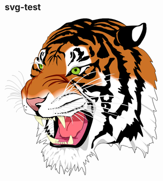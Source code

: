 svg-test
========

<svg id="svg2" xmlns="http://www.w3.org/2000/svg" viewBox="0 0 900 900" version="1.1">
 <g id="g4" fill="none" transform="matrix(1.7656463,0,0,1.7656463,324.90716,255.00942)">
  <g id="g6" stroke-width="0.17200001" stroke="#000" fill="#FFF">
   <path id="path8" d="m-122.3,84.285s0.1,1.894-0.73,1.875c-0.82-0.019-17.27-48.094-37.8-45.851,0,0,17.78-7.353,38.53,43.976z"/>
  </g>
  <g id="g10" stroke-width="0.17200001" stroke="#000" fill="#FFF">
   <path id="path12" d="m-118.77,81.262s-0.55,1.816-1.32,1.517c-0.77-0.298,0.11-51.104-19.95-55.978,0,0,19.22-0.864,21.27,54.461z"/>
  </g>
  <g id="g14" stroke-width="0.17200001" stroke="#000" fill="#FFF">
   <path id="path16" d="m-91.284,123.59s1.636,0.96,1.166,1.64c-0.471,0.67-49.642-12.13-59.102,6.23,0,0,3.68-18.89,57.936-7.87z"/>
  </g>
  <g id="g18" stroke-width="0.17200001" stroke="#000" fill="#FFF">
   <path id="path20" d="m-94.093,133.8s1.856,0.4,1.622,1.19c-0.233,0.79-50.939,4.13-54.129,24.53,0,0-2.46-19.08,52.507-25.72z"/>
  </g>
  <g id="g22" stroke-width="0.17200001" stroke="#000" fill="#FFF">
   <path id="path24" d="m-98.304,128.28s1.778,0.66,1.432,1.41-50.998-3.34-57.128,16.37c0,0,0.35-19.24,55.696-17.78z"/>
  </g>
  <g id="g26" stroke-width="0.17200001" stroke="#000" fill="#FFF">
   <path id="path28" d="m-109.01,110.07s1.31,1.38,0.67,1.9-44.38-25.336-58.53-10.29c0,0,8.74-17.147,57.86,8.39z"/>
  </g>
  <g id="g30" stroke-width="0.17200001" stroke="#000" fill="#FFF">
   <path id="path32" d="m-116.55,114.26s1.45,1.22,0.88,1.81c-0.58,0.59-46.97-20.148-59.32-3.6,0,0,6.74-18.023,58.44,1.79z"/>
  </g>
  <g id="g34" stroke-width="0.17200001" stroke="#000" fill="#FFF">
   <path id="path36" d="m-119.15,118.34s1.6,1,1.11,1.67c-0.49,0.66-49.27-13.56-59.25,4.51,0,0,4.22-18.77,58.14-6.18z"/>
  </g>
  <g id="g38" stroke-width="0.17200001" stroke="#000" fill="#FFF">
   <path id="path40" d="m-108.42,118.95s1.12,1.53,0.42,1.97c-0.7,0.43-40.77-30.818-56.73-17.71,0,0,10.87-15.884,56.31,15.74z"/>
  </g>
  <g id="g42" stroke-width="0.17200001" stroke="#000" fill="#FFF">
   <path id="path44" d="m-128.2,90s0.6,1.8-0.2,2-29.4-41.8-48.6-34.2c0,0,15.2-11.8,48.8,32.2z"/>
  </g>
  <g id="g46" stroke-width="0.17200001" stroke="#000" fill="#FFF">
   <path id="path48" d="m-127.5,96.979s0.97,1.629,0.23,1.996c-0.74,0.368-37.72-34.476-54.83-22.914,0,0,12.3-14.8,54.6,20.918z"/>
  </g>
  <g id="g50" stroke-width="0.17200001" stroke="#000" fill="#FFF">
   <path id="path52" d="m-127.62,101.35s1.12,1.53,0.42,1.97c-0.7,0.43-40.77-30.818-56.73-17.713,0,0,10.87-15.881,56.31,15.743z"/>
  </g>
  <g id="g54" stroke="#000" fill="#FFF">
   <path id="path56" d="m-129.83,103.06c0.5,6.05,1.49,12.62,3.23,15.74,0,0-3.6,12.4,5.2,25.6,0,0-0.4,7.2,1.2,10.4,0,0,4,8.4,8.8,9.2,3.88,0.65,12.607,3.72,22.468,5.12,0,0,17.132,14.08,13.932,26.88,0,0-0.4,16.4-4,18,0,0,11.6-11.2,2,5.6l-4.4,18.8s25.6-21.6,10-3.2l-10,26s19.6-18.4,12.4-10l-3.2,8.8s43.2-27.2,12.4,2.4c0,0,8-3.6,12.4-0.8,0,0,6.8-1.2,6,0.4,0,0-20.8,10.4-24.4,28.8,0,0,8.4-10,5.2,0.8l0.4,11.6s4-21.6,3.6,16c0,0,19.2-18,7.6,2.8v16.8s15.2-16.4,8.8-3.6c0,0,10-8.8,6,6.4,0,0-0.8,10.4,3.6-0.8,0,0,16-30.6,10-4.4,0,0-0.8,19.2,4,4.4,0,0,0.4,10.4,9.6,17.6,0,0-1.2-50.8,11.6-14.8l4,16.4s2.8-9.2,2.4-14.4l8,8s15.2-22.8,12-9.6c0,0-7.6,16-6,20.8,0,0,16.8-34.8,18-36.4,0,0-2,42.4,8.8,6.4,0,0,5.6,12,2.8,16.4,0,0,8-8,7.2-11.2,0,0,4.6-8.2,7.4,5.4,0,0,1.8,9.4,3.4,6.2,0,0,4,24,5.2,1.2,0,0,1.6-13.6-5.6-25.2,0,0,0.8-3.2-2-7.2,0,0,13.6,21.6,6.4-7.2,0,0,11.201,8,12.401,8,0,0-13.601-23.2-4.801-18.4,0,0-5.2-10.4,12.801,1.6,0,0-16.001-16,1.6-6.4,0,0,7.999,6.4,0.4-3.6,0,0-14.401-16,7.599,2,0,0,11.6,16.4,12.4,19.2,0,0-10-29.2-14.4-32,0,0,8.4-36.4,49.6-20.8,0,0,6.8,17.2,11.2-1.2,0,0,12.8-6.4,24,21.2,0,0,4-13.6,3.2-16.4,0,0,6.8,1.2,6,0,0,0,13.2,4.4,14.4,3.6,0,0,6.8,6.8,7.2,3.2,0,0,9.2,2.8,7.2-0.8,0,0,8.8,15.6,9.2,19.2l2.4-14,2,2.8s1.6-7.6,0.8-8.8,20,6.8,24.8,27.6l2,8.4s6-14.8,4.4-18.8c0,0,5.2,0.8,5.6,5.2,0,0,4-23.2-0.8-29.2,0,0,4.4-0.8,5.6,2.8v-7.2s7.2,0.8,7.2-1.6c0,0,4.4-4,6.4,0.8,0,0-12.4-35.2,6-16,0,0,7.2,10.8,3.6-8s-7.6-20.4-2.8-20.8c0,0,0.8-3.6-1.2-5.2s1.2,0,1.2,0,4.8,4-0.4-18c0,0,6.4,1.6-5.6-27.6,0,0,2.8-2.4-1.2-10.8,0,0,8,4.4,10.8,2.8,0,0-0.4-1.6-3.6-5.6,0,0-21.6-54.8-1.2-32.8,0,0,11.85,13.55,5.45-9.25,0,0-9.11-24.009-8.33-28.305l-429.55,23.015z"/>
  </g>
  <g id="g58" stroke="#000" fill="#cc7226">
   <path id="path60" d="m299.72,80.245c0.62,0.181,2.83,1.305,4.08,2.955,0,0,6.8,10.8,1.6-7.6,0,0-9.2-28.8-0.4-17.6,0,0,6,7.2,2.8-6.4-3.86-16.427-6.4-22.8-6.4-22.8s11.6,4.8-15.2-34.8l8.8,3.6s-19.6-39.6-41.2-44.8l-8-6s38.4-38,25.6-74.8c0,0-6.8-5.2-16.4,4,0,0-6.4,4.8-12.4,3.2,0,0-30.8,1.2-32.8,1.2s-36.8-37.2-102.4-19.6c0,0-5.2,2-9.599,0.8,0,0-18.401-16-67.201,6.8,0,0-10,2-11.6,2s-4.4,0-12.4,6.4-8.4,7.2-10.4,8.8c0,0-16.4,11.2-21.2,12,0,0-11.6,6.4-16,16.4l-3.6,1.2s-1.6,7.2-2,8.4c0,0-4.8,3.6-5.6,9.2,0,0-8.8,6-8.4,10.4,0,0-1.6,5.2-2.4,10,0,0-7.2,4.8-6.4,7.6,0,0-7.6,14-6.4,20.8,0,0-6.4-0.4-9.2,2,0,0-0.8,4.8-2.4,5.2,0,0-2.8,1.2-0.4,5.2,0,0-1.6,2.8-2,4.4,0,0,0.8,2.8-3.6,8.4,0,0-6.4,18.8-4.4,24,0,0,0.4,4.8-2.4,6.4,0,0-3.6-0.4,4.8,11.6,0,0,0.8,1.2-2.4,3.6,0,0-17.2,3.6-19.6,20,0,0-13.6,14.8-13.6,20,0,2.305,0.27,5.452,0.97,10.06,0,0-0.57,8.34,27.03,9.14s402.72-31.355,402.72-31.355z"/>
  </g>
  <g id="g62" fill="#cc7226">
   <path id="path64" d="m-115.6,102.6c-25-39.4-10.6,17-10.6,17,8.8,34.4,138.4-3.2,138.4-3.2s168.8-30.4,180-34.4,106.4,2.4,106.4,2.4l-5.6-16.8c-64.8-46.4-84-23.2-97.6-27.2s-11.2,5.6-14.4,6.4-42.4-24-48.8-23.2-31.74-22.951-16.8,8.8c16,34-58.4,39.2-75.2,28s7.2,18.4,7.2,18.4c18.4,20-16,3.2-16,3.2-34.4-12.8-58.4,12.8-61.6,13.6s-8,4-8.8-2.4-8.31-23.101-40,3.2c-20,16.6-33.8-5.4-33.8-5.4l-2.8,11.6z"/>
  </g>
  <g id="g66" fill="#e87f3a">
   <path id="path68" d="m133.51,25.346c-6.4,0.8-31.77-22.939-16.8,8.8,16.6,35.2-58.4,39.2-75.2,28-16.801-11.2,7.2,18.4,7.2,18.4,18.4,20.004-16.001,3.2-16.001,3.2-34.4-12.8-58.4,12.8-61.6,13.6s-8,4.004-8.8-2.4c-0.8-6.4-8.179-22.934-40,3.2-21.236,17.344-34.729-4.109-34.729-4.109l-3.2,10.113c-25-39.804-9.93,18.51-9.93,18.51,8.81,34.4,139.06-4.51,139.06-4.51s168.8-30.404,180-34.404,105.53,2.327,105.53,2.327l-5.53-17.309c-64.8-46.4-83.2-22.618-96.8-26.618s-11.2,5.6-14.4,6.4-42.4-24-48.8-23.2z"/>
  </g>
  <g id="g70" fill="#ea8c4d">
   <path id="path72" d="m134.82,27.091c-6.4,0.8-31.14-23.229-16.8,8.8,16.2,36.201-58.401,39.201-75.201,28.001s7.2,18.4,7.2,18.4c18.4,19.998-16,3.2-16,3.2-34.4-12.8-58.401,12.8-61.601,13.6s-8,3.998-8.8-2.4c-0.8-6.4-8.048-22.767-40,3.2-22.473,18.088-35.658-2.818-35.658-2.818l-3.6,8.616c-23.8-38.998-9.25,20.02-9.25,20.02,8.8,34.4,139.71-5.82,139.71-5.82s168.8-30.398,180-34.398,104.65,2.254,104.65,2.254l-5.45-17.818c-64.8-46.4-82.4-22.037-96-26.037s-11.2,5.6-14.4,6.401c-3.2,0.8-42.4-24.001-48.8-23.201z"/>
  </g>
  <g id="g74" fill="#ec9961">
   <path id="path76" d="m136.13,28.837c-6.4,0.8-31.13-23.232-16.8,8.8,16.8,37.556-58.936,38.845-75.202,28-16.8-11.2,7.2,18.4,7.2,18.4,18.4,20.003-16,3.2-16,3.2-34.4-12.8-58.4,12.803-61.6,13.603s-8,4-8.8-2.403c-0.8-6.4-7.917-22.598-40.001,3.203-23.709,18.83-36.587-1.53-36.587-1.53l-4,7.13c-21.8-36.803-8.58,21.52-8.58,21.52,8.8,34.4,140.37-7.12,140.37-7.12s168.8-30.403,180-34.403,103.78,2.182,103.78,2.182l-5.38-18.327c-64.8-46.401-81.6-21.455-95.2-25.455s-11.2,5.6-14.4,6.4-42.4-24-48.8-23.2z"/>
  </g>
  <g id="g78" fill="#eea575">
   <path id="path80" d="m137.44,30.583c-6.4,0.8-30.63-23.454-16.8,8.8,16.8,39.2-58.403,39.2-75.203,28s7.2,18.4,7.2,18.4c18.4,19.997-16,3.2-16,3.2-34.4-12.8-58.4,12.797-61.6,13.597s-8,4-8.8-2.4c-0.8-6.397-7.785-22.428-40,3.2-24.946,19.58-37.507-0.23-37.507-0.23l-4.4,5.63c-19.8-34.798-7.91,23.04-7.91,23.04,8.8,34.4,141.02-8.44,141.02-8.44s168.8-30.397,180-34.397,102.91,2.109,102.91,2.109l-5.31-18.837c-64.8-46.4-80.8-20.872-94.4-24.872s-11.2,5.6-14.4,6.4-42.4-24-48.8-23.2z"/>
  </g>
  <g id="g82" fill="#f1b288">
   <path id="path84" d="m138.75,32.328c-6.4,0.8-32.37-22.651-16.8,8.8,19.2,38.8-58.404,39.2-75.204,28s7.2,18.4,7.2,18.4c18.4,20.002-16,3.2-16,3.2-34.4-12.8-58.4,12.802-61.6,13.602s-8,4-8.8-2.4c-0.8-6.402-7.654-22.265-40,3.2-26.182,20.33-38.436,1.05-38.436,1.05l-4.8,4.15c-18-33.202-7.24,24.54-7.24,24.54,8.8,34.4,141.68-9.74,141.68-9.74s168.8-30.402,180-34.402,102.03,2.036,102.03,2.036l-5.23-19.345c-64.8-46.4-80-20.291-93.6-24.291s-11.2,5.6-14.4,6.4-42.4-24-48.8-23.2z"/>
  </g>
  <g id="g86" fill="#f3bf9c">
   <path id="path88" d="m140.06,34.073c-6.4,0.8-32.75-22.46-16.8,8.8,20.4,40.001-58.405,39.201-75.205,28.001s7.2,18.4,7.2,18.4c18.4,19.996-16,3.2-16,3.2-34.4-12.8-58.4,12.796-61.6,13.596s-8,4-8.8-2.4c-0.8-6.396-7.523-22.092-40,3.2-27.419,21.08-39.365,2.35-39.365,2.35l-5.2,2.65c-16-30.196-6.56,26.06-6.56,26.06,8.8,34.4,142.32-11.06,142.32-11.06s168.8-30.396,180-34.396,101.16,1.963,101.16,1.963l-5.16-19.854c-64.8-46.4-79.2-19.709-92.8-23.709-13.6-4.001-11.2,5.6-14.4,6.4s-42.4-24.001-48.8-23.201z"/>
  </g>
  <g id="g90" fill="#f5ccb0">
   <path id="path92" d="m141.36,35.819c-6.4,0.8-33.84-21.875-16.8,8.8,22,39.6-58.396,39.2-75.196,28s7.2,18.4,7.2,18.4c18.4,20.001-16,3.2-16,3.2-34.4-12.8-58.4,12.801-61.6,13.601s-8,4-8.8-2.4c-0.8-6.401-7.391-21.928-40,3.2-28.655,21.82-40.294,3.64-40.294,3.64l-5.6,1.16c-14.4-28.401-5.89,27.56-5.89,27.56,8.8,34.4,142.98-12.36,142.98-12.36s168.8-30.401,180-34.401,100.3,1.891,100.3,1.891l-5.1-20.364c-64.8-46.4-78.4-19.127-92-23.127s-11.2,5.6-14.4,6.4-42.4-24-48.8-23.2z"/>
  </g>
  <g id="g94" fill="#f8d8c4">
   <path id="path96" d="m142.67,37.565c-6.4,0.8-33.84-21.876-16.8,8.8,22,39.6-58.396,39.2-75.196,28s7.2,18.4,7.2,18.4c18.4,19.995-16,3.2-16,3.2-34.401-12.8-58.401,12.795-61.601,13.595s-8,4-8.8-2.4-7.259-21.755-40,3.2c-29.891,22.57-41.213,4.93-41.213,4.93l-6-0.33c-13.61-26.396-5.22,29.08-5.22,29.08,8.8,34.4,143.63-13.68,143.63-13.68s168.8-30.395,180-34.395,99.42,1.818,99.42,1.818l-5.01-20.873c-64.81-46.4-77.61-18.545-91.21-22.545s-11.2,5.6-14.4,6.4-42.4-24-48.8-23.2z"/>
  </g>
  <g id="g98" fill="#fae5d7">
   <path id="path100" d="m143.98,39.31c-6.4,0.8-33.45-22.087-16.8,8.8,22,40.8-58.397,39.2-75.197,28s7.2,18.4,7.2,18.4c18.4,20-16,3.2-16,3.2-34.4-12.8-58.4,12.8-61.6,13.6-3.201,0.8-8.001,4-8.801-2.4s-7.128-21.592-40,3.2c-31.127,23.31-42.142,6.22-42.142,6.22l-6.4-1.82c-13-24-4.55,30.58-4.55,30.58,8.8,34.4,144.29-14.98,144.29-14.98s168.8-30.4,180-34.4,98.55,1.746,98.55,1.746l-4.95-21.382c-64.8-46.401-76.8-17.964-90.4-21.964s-11.2,5.6-14.4,6.4-42.4-24-48.8-23.2z"/>
  </g>
  <g id="g102" fill="#fcf2eb">
   <path id="path104" d="m145.29,41.055c-6.4,0.8-32.37-22.644-16.8,8.8,21.2,42.801-58.398,39.201-75.198,28.001s7.2,18.4,7.2,18.4c18.4,20.004-16,3.2-16,3.2-34.4-12.8-58.4,12.804-61.6,13.604s-8,4-8.8-2.4-6.997-21.428-40,3.2c-32.365,24.05-43.072,7.5-43.072,7.5l-6.8-3.3c-12.8-23.204-3.87,32.09-3.87,32.09,8.8,34.4,144.94-16.29,144.94-16.29s168.8-30.4,180-34.404c11.2-4,97.67,1.674,97.67,1.674l-4.87-21.893c-64.8-46.4-76-17.381-89.6-21.381-13.6-4.001-11.2,5.6-14.4,6.4s-42.4-24.001-48.8-23.201z"/>
  </g>
  <g id="g106" fill="#FFF">
   <path id="path108" d="m-115.8,119.6c-12.8-22-3.2,33.6-3.2,33.6,8.8,34.4,145.6-17.6,145.6-17.6s168.8-30.4,180-34.4,96.8,1.6,96.8,1.6l-4.8-22.4c-64.8-46.4-75.2-16.8-88.8-20.8s-11.2,5.6-14.4,6.4-42.4-24-48.8-23.2-31.62-23.007-16.8,8.8c22.23,47.707-60.759,37.627-75.2,28-16.8-11.2,7.2,18.4,7.2,18.4,18.4,20-16,3.2-16,3.2-34.4-12.8-58.4,12.8-61.6,13.6s-8,4-8.8-2.4-6.865-21.256-40,3.2c-33.6,24.8-44,8.8-44,8.8l-7.2-4.8z"/>
  </g>
  <g id="g110" fill="#000">
   <path id="path112" d="m-74.2,149.6s-7.2,11.6,13.6,24.8c0,0,1.4,1.4-16.6-2.8,0,0-6.2-2-7.8-12.4,0,0-4.8-4.4-9.6-10s20.4,0.4,20.4,0.4z"/>
  </g>
  <g id="g114" fill="#CCC">
   <path id="path116" d="m65.8,102s17.698,26.82,17.1,31.6c-1.3,10.4-1.5,20,1.7,24,3.201,4,12.001,37.2,12.001,37.2s-0.4,1.2,11.999-36.8c0,0,11.6-16-8.4-34.4,0,0-35.2-28.8-34.4-21.6z"/>
  </g>
  <g id="g118" fill="#000">
   <path id="path120" d="m-54.2,176.4s11.2,7.2-3.2,38.4l6.4-2.4s-0.8,11.2-4,13.6l7.2-3.2s4.8,8,0.8,12.8c0,0,16.8,8,16,14.4,0,0,6.4-8,2.4-14.4s-11.2-2.4-10.4-20.8l-8.8,3.2s5.6-8.8,5.6-15.2l-8,2.4s15.469-26.58,4.8-28c-6-0.8-8.8-0.8-8.8-0.8z"/>
  </g>
  <g id="g122" fill="#CCC">
   <path id="path124" d="m-21.8,193.2s2.8-4.4,0-3.6-34,15.6-40,25.2c0,0,34.4-24.4,40-21.6z"/>
  </g>
  <g id="g126" fill="#CCC">
   <path id="path128" d="m-11.4,201.2s2.8-4.4,0-3.6-34,15.6-40,25.2c0,0,34.4-24.4,40-21.6z"/>
  </g>
  <g id="g130" fill="#CCC">
   <path id="path132" d="m1.8,186s2.8-4.4,0-3.6-34,15.6-40,25.2c0,0,34.4-24.4,40-21.6z"/>
  </g>
  <g id="g134" fill="#CCC">
   <path id="path136" d="m-21.4,229.6s0-6-2.8-5.2-38.8,18.4-44.8,28c0,0,42-25.6,47.6-22.8z"/>
  </g>
  <g id="g138" fill="#CCC">
   <path id="path140" d="m-20.2,218.8s1.2-4.8-1.6-4c-2,0-28.4,11.6-34.4,21.2,0,0,29.6-21.6,36-17.2z"/>
  </g>
  <g id="g142" fill="#CCC">
   <path id="path144" d="m-34.6,266.4-10,7.6s10.4-7.6,14-6.4c0,0-6.8,11.2-7.6,16.4,0,0,10.4-12.8,16-12.4,0,0,7.6,0.4,7.6,11.2,0,0,5.6-10.4,8.8-10,0,0,1.2,6.4,0,13.2,0,0,4-7.6,8-6,0,0,6.4-2,5.6,9.6,0,0,0,10.4-0.8,13.2,0,0,5.6-26.4,8-26.8,0,0,8-1.2,12.8,7.6,0,0-4-7.6,0.8-5.6,0,0,10.8,1.6,14,8.4,0,0-6.8-12-1.2-8.8l8,6.4s8.4,21.2,10.4,22.8c0,0-7.6-21.6-6-21.6,0,0-2-12,3.2,2.8,0,0-3.2-14,2.4-13.2s10,10.8,18.4,8.4c0,0,9.601,5.6,11.601-63.6l-124,46.8z"/>
  </g>
  <g id="g146" fill="#000">
   <path id="path148" d="m-29.8,173.6s14.8-6,54.8,0c0,0,7.2,0.4,14-8.4s33.6-16,40-14l9.601,6.4,0.8,1.2s12.399,10.4,12.799,18-14.399,55.6-24,71.6c-9.6,16-19.2,28.4-38.4,26,0,0-20.8-4-46.4,0,0,0-29.2-1.6-32-9.6s11.2-23.2,11.2-23.2,4.4-8.4,3.2-22.8-0.8-42.4-5.6-45.2z"/>
  </g>
  <g id="g150" fill="#e5668c">
   <path id="path152" d="M-7.8,175.6c8.4,18.4-21.2,83.6-21.2,83.6-2,1.6,12.66,7.65,22.8,5.2,10.946-2.64,51.2,1.6,51.2,1.6,23.6-15.6,36.4-60,36.4-60s10.401-24-7.2-27.2c-17.6-3.2-82-3.2-82-3.2z"/>
  </g>
  <g id="g154" fill="#b23259">
   <path id="path156" d="m-9.831,206.5c3.326-12.79,4.91-24.59,2.031-30.9,0,0,62.4,6.4,73.6-14.4,4.241-7.87,19.001,22.8,18.6,32.4,0,0-63,14.4-77.8,3.2l-16.431,9.7z"/>
  </g>
  <g id="g158" fill="#a5264c">
   <path id="path160" d="m-5.4,222.8s2,7.2-0.4,11.2c0,0-1.6,0.8-2.8,1.2,0,0,1.2,3.6,7.2,5.2,0,0,2,4.4,4.4,4.8s7.2,6,11.2,4.8,15.2-5.2,15.2-5.2,5.6-3.2,14.4,0.4c0,0,2.375-0.8,2.8-4.8,0.5-4.7,3.6-8.4,5.6-10.4s11.6-14.8,10.4-15.2-68,8-68,8z"/>
  </g>
  <g id="g162" stroke="#000" fill="#ff727f">
   <path id="path164" d="m-9.8,174.4s-2.8,22.4,0.4,30.8,2.4,10.4,1.6,14.4,3.6,14,9.2,20l12,1.6s15.2-3.6,24.4-0.8c0,0,8.994,1.34,12.4-13.6,0,0,4.8-6.4,12-9.2s14.4-44.4,10.4-52.4-18.4-12.4-34.4,3.2-18-1.2-48,6z"/>
  </g>
  <g id="g166" stroke-width="0.5" stroke="#000" fill="#FFC">
   <path id="path168" d="m-8.2,249.2s-0.8-2-5.2-2.4c0,0-22.4-3.6-30.8-16,0,0-6.8-5.6-2.4,6,0,0,10.4,20.4,17.2,23.2,0,0,16.4,4,21.2-10.8z"/>
  </g>
  <g id="g170" fill="#cc3f4c">
   <path id="path172" d="m71.742,185.23c0.659-7.91,2.612-16.52,0.858-20.03-6.446-12.89-23.419-7.5-34.4,3.2-16,15.6-18-1.2-48,6,0,0-1.745,13.96-0.905,23.98,0,0,37.305-11.58,38.105-5.98,0,0,1.6-3.2,10.8-3.2s31.942-1.17,33.542-3.97z"/>
  </g>
  <g id="g174" stroke-width="2" stroke="#a51926">
   <path id="path176" d="m28.6,175.2s4.8,4.8,1.2,14.4c0,0-14.4,16-12.4,30"/>
  </g>
  <g id="g178" stroke-width="0.5" stroke="#000" fill="#FFC">
   <path id="path180" d="m-19.4,260s-4.4-12.8,4.4-6l3.6,3.6c-1.2,1.6-6.8,5.6-8,2.4z"/>
  </g>
  <g id="g182" stroke-width="0.5" stroke="#000" fill="#FFC">
   <path id="path184" d="m-14.36,261.2s-3.52-10.24,3.52-4.8l2.88,2.88c-4.56,1.28,0,3.84-6.4,1.92z"/>
  </g>
  <g id="g186" stroke-width="0.5" stroke="#000" fill="#FFC">
   <path id="path188" d="m-9.56,261.2s-3.52-10.24,3.52-4.8l2.88,2.88c-3.36,1.28,0,3.84-6.4,1.92z"/>
  </g>
  <g id="g190" stroke-width="0.5" stroke="#000" fill="#FFC">
   <path id="path192" d="m-2.96,261.4s-3.52-10.24,3.52-4.8c0,0,4.383,2.33,2.881,2.88-2.961,1.08,0,3.84-6.401,1.92z"/>
  </g>
  <g id="g194" stroke-width="0.5" stroke="#000" fill="#FFC">
   <path id="path196" d="m3.52,261.32s-3.52-10.24,3.521-4.8l2.88,2.88c-0.96,1.28,0,3.84-6.401,1.92z"/>
  </g>
  <g id="g198" stroke-width="0.5" stroke="#000" fill="#FFC">
   <path id="path200" d="m10.2,262s-4.8-12.4,4.4-6l3.6,3.6c-1.2,1.6,0,4.8-8,2.4z"/>
  </g>
  <g id="g202" stroke-width="2" stroke="#a5264c">
   <path id="path204" d="m-18.2,244.8s13.2-2.8,19.2,0.4c0,0,6,1.2,7.2,0.8s4.4-0.8,4.4-0.8"/>
  </g>
  <g id="g206" stroke-width="2" stroke="#a5264c">
   <path id="path208" d="m15.8,253.6s12-13.6,24-9.2c7.016,2.57,6-0.8,6.8-3.6s1-7,6-10"/>
  </g>
  <g id="g210" stroke-width="0.5" stroke="#000" fill="#FFC">
   <path id="path212" d="m33,237.6s-4-10.8-6.8,2-6,16.4-7.6,19.2c0,0,0,5.2,8.4,4.8,0,0,10.8-0.4,11.2-3.2s-1.2-14.4-5.2-22.8z"/>
  </g>
  <g id="g214" stroke-width="2" stroke="#a5264c">
   <path id="path216" d="m47,244.8s3.6-2.4,6-1.2"/>
  </g>
  <g id="g218" stroke-width="2" stroke="#a5264c">
   <path id="path220" d="m53.5,228.4s2.9-4.9,7.7-5.7"/>
  </g>
  <g id="g222" fill="#b2b2b2">
   <path id="path224" d="m-25.8,265.2s18,3.2,22.4,1.6l0.4,2-20.8-1.2s-11.6-5.6-2-2.4z"/>
  </g>
  <g id="g226" stroke-width="0.5" stroke="#000" fill="#FFC">
   <path id="path228" d="m-11.8,172,19.6,0.8s7.2,30.8,3.6,38.4c0,0-1.2,2.8-4-2.8,0,0-18.4-32.8-21.6-34.8s1.2-1.6,2.4-1.6z"/>
  </g>
  <g id="g230" stroke-width="0.5" stroke="#000" fill="#FFC">
   <path id="path232" d="m-88.9,169.3s8.9,1.7,21.5,4.3c0,0,4.8,22.4,8,27.2s-0.4,4.8-4,2-18.4-16.8-20.4-21.2-5.1-12.3-5.1-12.3z"/>
  </g>
  <g id="g234" stroke-width="0.5" stroke="#000" fill="#FFC">
   <path id="path236" d="m-67.039,173.82s5.8,1.55,6.809,3.76c1.008,2.22-1.202,5.51-1.202,5.51s-1,3.31-2.202,1.15c-1.202-2.17-4.074-9.83-3.405-10.42z"/>
  </g>
  <g id="g238" fill="#000">
   <path id="path240" d="m-67,173.6s3.6,5.2,7.2,5.2,3.982-0.41,6.8,0.2c4.6,1,4.2-1,10.8,0.2,2.64,0.48,5.2-0.4,8,0.8s6,0.4,7.2-1.6,6-6.2,6-6.2-12.8,1.8-15.6,2.6c0,0-22.4,1.2-30.4-1.2z"/>
  </g>
  <g id="g242" stroke-width="0.5" stroke="#000" fill="#FFC">
   <path id="path244" d="m-22.4,173.8s-6.45,3.5-6.85,5.9,5.25,6.1,5.25,6.1,2.75,4.6,3.35,2.2-0.95-13.8-1.75-14.2z"/>
  </g>
  <g id="g246" stroke-width="0.5" stroke="#000" fill="#FFC">
   <path id="path248" d="m-59.885,179.26s7.007,11.19,7.224-0.02c0,0,0.557-1.26-1.203-1.28-6.075-0.07-4.554-4.18-6.021,1.3z"/>
  </g>
  <g id="g250" stroke-width="0.5" stroke="#000" fill="#FFC">
   <path id="path252" d="m-52.707,179.51s7.921,11.19,7.285-0.09c0,0,0.007-0.33-1.746-0.48-4.747-0.42-4.402-4.94-5.539,0.57z"/>
  </g>
  <g id="g254" stroke-width="0.5" stroke="#000" fill="#FFC">
   <path id="path256" d="m-45.494,179.52s7.96,10.63,7.291,0.96c0,0,0.119-1.23-1.535-1.53-3.892-0.71-4.103-3.95-5.756,0.57z"/>
  </g>
  <g id="g258" stroke-width="0.5" stroke="#000" fill="#FFC">
   <path id="path260" d="m-38.618,179.6s7.9,11.56,8.248,1.78c0,0,1.644-1.38-0.102-1.6-5.818-0.74-5.02-5.19-8.146-0.18z"/>
  </g>
  <g id="g262" fill="#e5e5b2">
   <path id="path264" d="m-74.792,183.13-7.658-1.53c-2.6-5-4.7-11.15-4.7-11.15s6.35,1,18.85,3.8c0,0,0.876,3.32,2.348,9.11l-8.84-0.23z"/>
  </g>
  <g id="g266" fill="#e5e5b2">
   <path id="path268" d="m-9.724,178.47c-1.666-2.51-2.983-4.26-3.633-4.67-3.013-1.88,1.13-1.51,2.259-1.51l18.454,0.76s0.524,2.24,1.208,5.63c0,0-10.088-2.01-18.288-0.21z"/>
  </g>
  <g id="g270" fill="#cc7226">
   <path id="path272" d="m43.88,40.321c27.721,3.96,53.241-31.68,55.001-41.361,1.759-9.68-8.36-21.56-8.36-21.56,1.32-3.08-3.52-17.16-8.8-26.4s-21.181-8.266-38.721-9.24c-15.84-0.88-34.32,22.44-35.64,24.2s4.84,40.041,6.16,45.761-1.32,32.12-1.32,32.12c34.24-9.1,3.96-7.48,31.68-3.52z"/>
  </g>
  <g id="g274" fill="#ea8e51">
   <path id="path276" d="m8.088-33.392c-1.296,1.728,4.752,39.313,6.048,44.929s-1.296,31.536-1.296,31.536c32.672-8.88,3.888-7.344,31.104-3.456,27.217,3.888,52.273-31.104,54.001-40.609,1.728-9.504-8.208-21.168-8.208-21.168,1.296-3.024-3.456-16.848-8.64-25.92s-20.795-8.115-38.017-9.072c-15.552-0.864-33.696,22.032-34.992,23.76z"/>
  </g>
  <g id="g278" fill="#efaa7c">
   <path id="path280" d="m8.816-32.744c-1.272,1.696,4.664,38.585,5.936,44.097s-1.272,30.952-1.272,30.952c31.404-9.16,3.816-7.208,30.528-3.392,26.713,3.816,51.305-30.528,53.001-39.857,1.696-9.328-8.056-20.776-8.056-20.776,1.272-2.968-3.392-16.536-8.48-25.44s-20.41-7.965-37.313-8.904c-15.264-0.848-33.072,21.624-34.344,23.32z"/>
  </g>
  <g id="g282" fill="#f4c6a8">
   <path id="path284" d="m9.544-32.096c-1.248,1.664,4.576,37.857,5.824,43.265s-1.248,30.368-1.248,30.368c29.436-9.04,3.744-7.072,29.952-3.328,26.209,3.744,50.337-29.952,52.001-39.104,1.664-9.153-7.904-20.385-7.904-20.385,1.248-2.912-3.328-16.224-8.32-24.96s-20.025-7.815-36.609-8.736c-14.976-0.832-32.448,21.216-33.696,22.88z"/>
  </g>
  <g id="g286" fill="#f9e2d3">
   <path id="path288" d="m10.272-31.448c-1.224,1.632,4.488,37.129,5.712,42.433s-1.224,29.784-1.224,29.784c27.868-8.92,3.672-6.936,29.376-3.264,25.705,3.672,49.369-29.376,51.001-38.353,1.632-8.976-7.752-19.992-7.752-19.992,1.224-2.856-3.264-15.912-8.16-24.48s-19.64-7.665-35.905-8.568c-14.688-0.816-31.824,20.808-33.048,22.44z"/>
  </g>
  <g id="g290" fill="#FFF">
   <path id="path292" d="M44.2,36.8c25.2,3.6,48.401-28.8,50.001-37.6s-7.6-19.6-7.6-19.6c1.2-2.8-3.201-15.6-8.001-24s-19.254-7.514-35.2-8.4c-14.4-0.8-31.2,20.4-32.4,22s4.4,36.4,5.6,41.6-1.2,29.2-1.2,29.2c25.5-8.6,3.6-6.8,28.8-3.2z"/>
  </g>
  <g id="g294" fill="#CCC">
   <path id="path296" d="m90.601,2.8s-27.801,7.6-39.401,6c0,0-15.8-6.6-24.6,15.2,0,0-3.6,7.2-5.6,9.2s69.601-30.4,69.601-30.4z"/>
  </g>
  <g id="g298" fill="#000">
   <path id="path300" d="m94.401,0.6s-29.001,12.2-39.001,11.8c0,0-16.4-4.6-24.8,10,0,0-8.4,9.2-11.6,10.8,0,0-0.4,1.6,6-2.4l10.4,5.2s14.8,9.6,24.4-6.4c0,0,4-11.2,4-13.2s21.2-7.6,22.801-8c1.6-0.4,8.2-4.6,7.8-7.8z"/>
  </g>
  <g id="g302" fill="#99cc32">
   <path id="path304" d="m47,36.514c-6.872,0-15.245-3.865-15.245-10.114,0-6.248,8.373-12.513,15.245-12.513,6.874,0,12.446,5.065,12.446,11.313,0,6.249-5.572,11.314-12.446,11.314z"/>
  </g>
  <g id="g306" fill="#659900">
   <path id="path308" d="m43.377,19.83c-4.846,0.722-9.935,2.225-9.863,2.009,1.54-4.619,7.901-7.952,13.486-7.952,4.296,0,8.084,1.978,10.32,4.988,0,0-5.316-0.33-13.943,0.955z"/>
  </g>
  <g id="g310" fill="#FFF">
   <path id="path312" d="m55.4,19.6s-4.4-3.2-4.4-1c0,0,3.6,4.4,4.4,1z"/>
  </g>
  <g id="g314" fill="#000">
   <path id="path316" d="m45.4,27.726c-2.499,0-4.525-2.026-4.525-4.526,0-2.499,2.026-4.525,4.525-4.525,2.5,0,4.526,2.026,4.526,4.525,0,2.5-2.026,4.526-4.526,4.526z"/>
  </g>
  <g id="g318" fill="#cc7226">
   <path id="path320" d="m-58.6,14.4s-3.2-21.2-0.8-25.6c0,0,10.8-10,10.4-13.6,0,0-0.4-18-1.6-18.8s-8.8-6.8-14.8-0.4c0,0-10.4,18-9.6,24.4v2s-7.6-0.4-9.2,1.6c0,0-1.2,5.2-2.4,5.6,0,0-2.8,2.4-0.8,5.2,0,0-2,2.4-1.6,6.4l7.6,4s2,14.4,12.8,19.6c4.836,2.329,8-4.4,10-10.4z"/>
  </g>
  <g id="g322" fill="#FFF">
   <path id="path324" d="m-59.6,12.56s-2.88-19.08-0.72-23.04c0,0,9.72-9,9.36-12.24,0,0-0.36-16.2-1.44-16.92s-7.92-6.12-13.32-0.36c0,0-9.36,16.2-8.64,21.96v1.8s-6.84-0.36-8.28,1.44c0,0-1.08,4.68-2.16,5.04,0,0-2.52,2.16-0.72,4.68,0,0-1.8,2.16-1.44,5.76l6.84,3.6s1.8,12.96,11.52,17.64c4.352,2.095,7.2-3.96,9-9.36z"/>
  </g>
  <g id="g326" fill="#eb955c">
   <path id="path328" d="m-51.05-42.61c-1.09-0.86-8.58-6.63-14.43-0.39,0,0-10.14,17.55-9.36,23.79v1.95s-7.41-0.39-8.97,1.56c0,0-1.17,5.07-2.34,5.46,0,0-2.73,2.34-0.78,5.07,0,0-1.95,2.34-1.56,6.24l7.41,3.9s1.95,14.04,12.48,19.11c4.714,2.27,7.8-4.29,9.75-10.14,0,0-3.12-20.67-0.78-24.96,0,0,10.53-9.75,10.14-13.26,0,0-0.39-17.55-1.56-18.33z"/>
  </g>
  <g id="g330" fill="#f2b892">
   <path id="path332" d="m-51.5-41.62c-0.98-0.92-8.36-6.46-14.06-0.38,0,0-9.88,17.1-9.12,23.18v1.9s-7.22-0.38-8.74,1.52c0,0-1.14,4.94-2.28,5.32,0,0-2.66,2.28-0.76,4.94,0,0-1.9,2.28-1.52,6.08l7.22,3.8s1.9,13.68,12.16,18.62c4.594,2.212,7.6-4.18,9.5-9.88,0,0-3.04-20.14-0.76-24.32,0,0,10.26-9.5,9.88-12.92,0,0-0.38-17.1-1.52-17.86z"/>
  </g>
  <g id="g334" fill="#f8dcc8">
   <path id="path336" d="m-51.95-40.63c-0.87-0.98-8.14-6.29-13.69-0.37,0,0-9.62,16.65-8.88,22.57v1.85s-7.03-0.37-8.51,1.48c0,0-1.11,4.81-2.22,5.18,0,0-2.59,2.22-0.74,4.81,0,0-1.85,2.22-1.48,5.92l7.03,3.7s1.85,13.32,11.84,18.13c4.473,2.154,7.4-4.07,9.25-9.62,0,0-2.96-19.61-0.74-23.68,0,0,9.99-9.25,9.62-12.58,0,0-0.37-16.65-1.48-17.39z"/>
  </g>
  <g id="g338" fill="#FFF">
   <path id="path340" d="m-59.6,12.46s-2.88-18.98-0.72-22.94c0,0,9.72-9,9.36-12.24,0,0-0.36-16.2-1.44-16.92-0.76-1.04-7.92-6.12-13.32-0.36,0,0-9.36,16.2-8.64,21.96v1.8s-6.84-0.36-8.28,1.44c0,0-1.08,4.68-2.16,5.04,0,0-2.52,2.16-0.72,4.68,0,0-1.8,2.16-1.44,5.76l6.84,3.6s1.8,12.96,11.52,17.64c4.352,2.095,7.2-4.06,9-9.46z"/>
  </g>
  <g id="g342" fill="#CCC">
   <path id="path344" d="m-62.7,6.2s-21.6-10.2-22.5-11c0,0,9.1,8.2,9.9,8.2s12.6,2.8,12.6,2.8z"/>
  </g>
  <g id="g346" fill="#000">
   <path id="path348" d="m-79.8,0s18.4,3.6,18.4,8c0,2.912-0.243,16.331-5.6,14.8-8.4-2.4-4.8-16.8-12.8-22.8z"/>
  </g>
  <g id="g350" fill="#99cc32">
   <path id="path352" d="m-71.4,3.8s8.978,1.474,10,4.2c0.6,1.6,1.263,9.908-4.2,11-4.552,0.911-6.782-9.31-5.8-15.2z"/>
  </g>
  <g id="g354" fill="#000">
   <path id="path356" d="m14.595,46.349c-0.497-1.742,0.814-1.611,2.605-2.149,2-0.6,14.2-4.4,15-7s14,1.8,14,1.8c1.8,0.8,6.2,3.4,6.2,3.4,4.8,1.2,11.4,1.6,11.4,1.6,2.4,1,5.8,3.8,5.8,3.8,14.6,10.2,27.001,3,27.001,3,19.999-6.6,13.999-23.8,13.999-23.8-3-9,0.2-12.4,0.2-12.4,0.2-3.8,7.4,2.6,7.4,2.6,2.6,4.2,3.4,9.2,3.4,9.2,8,11.2,4.6-6.6,4.6-6.6,0.2-1-2.6-4.6-2.6-5.8s-1.8-4.6-1.8-4.6c-3-3.4-0.6-10.4-0.6-10.4,1.8-13.8-0.4-12-0.4-12-1.2-1.8-10.4,8.2-10.4,8.2-2.2,3.4-8.2,5-8.2,5-2.799,1.8-6.199,0.4-6.199,0.4-2.6-0.4-8.2,6.6-8.2,6.6,2.8-0.2,5.2,4.2,7.6,4.4s4.2-2.4,5.799-3c1.6-0.6,4.4,5.2,4.4,5.2,0.4,2.6-5.2,7.4-5.2,7.4-0.4,4.6-1.999,3-1.999,3-3-0.6-4.2,3.2-5.2,7.8s-5.2,5-5.2,5c-1.6,7.4-2.801,4.4-2.801,4.4-0.2-5.6-6.2,0.2-6.2,0.2-1.2,2-5.8-0.2-5.8-0.2-6.8-2-4.4-4-4.4-4,1.8-2.2,13,0,13,0,2.2-1.6-5.8-5.6-5.8-5.6-0.6-1.8,0.4-6.2,0.4-6.2,1.2-3.2,8-8.8,8-8.8,9.401-1.2,6.601-2.8,6.601-2.8-6.2-5.2-12.001,2.4-12.001,2.4-2.2,6.2-19.6,21.2-19.6,21.2-4.8,3.4-2.2-3.4-6.2,0s-24.6-5.6-24.6-5.6c-11.562-1.193-14.294,14.549-17.823,11.429,0,0,5.418,8.52,3.818,2.92z"/>
  </g>
  <g id="g358" fill="#000">
   <path id="path360" d="m209.4-120s-25.6,8-28.4,26.8c0,0-2.4,22.8,18,40.4,0,0,0.4,6.4,2.4,9.6,0,0-1.6,4.8,17.2-2.8l27.2-8.4s6.4-2.4,11.6-11.2,20.4-27.6,16.8-52.8c0,0,1.2-11.2-4.8-11.6,0,0-8.4-1.6-15.6,6,0,0-6.8,3.2-9.2,2.8l-35.2,1.2z"/>
  </g>
  <g id="g362" fill="#000">
   <path id="path364" d="m264.02-120.99s2.1-8.93-2.74-4.09c0,0-7.04,5.72-14.52,5.72,0,0-14.52,2.2-18.92,15.4,0,0-3.96,26.84,3.96,32.56,0,0,4.84,7.48,11.88,0.88s22.54-36.83,20.34-50.47z"/>
  </g>
  <g id="g366" fill="#323232">
   <path id="path368" d="m263.65-120.63s2.09-8.75-2.66-3.99c0,0-6.92,5.61-14.26,5.61,0,0-14.26,2.16-18.58,15.12,0,0-3.89,26.354,3.89,31.97,0,0,4.75,7.344,11.66,0.864,6.92-6.48,22.11-36.184,19.95-49.574z"/>
  </g>
  <g id="g370" fill="#666">
   <path id="path372" d="m263.27-120.27s2.08-8.56-2.58-3.9c0,0-6.78,5.51-13.99,5.51,0,0-14,2.12-18.24,14.84,0,0-3.81,25.868,3.82,31.38,0,0,4.66,7.208,11.45,0.848,6.78-6.36,21.66-35.538,19.54-48.678z"/>
  </g>
  <g id="g374" fill="#999">
   <path id="path376" d="m262.9-119.92s2.07-8.37-2.51-3.79c0,0-6.65,5.41-13.73,5.41,0,0-13.72,2.08-17.88,14.56,0,0-3.75,25.372,3.74,30.78,0,0,4.58,7.072,11.23,0.832,6.66-6.24,21.23-34.892,19.15-47.792z"/>
  </g>
  <g id="g378" fill="#CCC">
   <path id="path380" d="m262.53-119.56s2.06-8.18-2.43-3.7c0,0-6.53,5.31-13.47,5.31,0,0-13.46,2.04-17.54,14.28,0,0-3.67,24.886,3.67,30.19,0,0,4.49,6.936,11.02,0.816,6.52-6.12,20.79-34.246,18.75-46.896z"/>
  </g>
  <g id="g382" fill="#FFF">
   <path id="path384" d="m262.15-119.2s2.05-8-2.35-3.6c0,0-6.4,5.2-13.2,5.2,0,0-13.2,2-17.2,14,0,0-3.6,24.4,3.6,29.6,0,0,4.4,6.8,10.8,0.8s20.35-33.6,18.35-46z"/>
  </g>
  <g id="g386" fill="#992600">
   <path id="path388" d="m50.6,84s-20.4-19.2-28.4-20c0,0-34.4-4-49.2,14,0,0,17.6-20.4,45.2-14.8,0,0-21.6-4.4-34-1.2l-26.4,14-2.8,4.8s4-14.8,22.4-20.8c0,0,22.8-4.8,33.6,0,0,0-21.6-6.8-31.6-4.8,0,0-30.4-2.4-43.2,24,0,0,4-14.4,18.8-21.6,0,0,13.6-8.8,34-6,0,0,14.4,3.2,19.6,5.6s4-0.4-4.4-5.2c0,0-5.6-10-19.6-9.6,0,0-42.8,3.6-53.2,15.6,0,0,13.6-11.2,24-14,0,0,22.4-8,30.8-7.2,0,0,24.8,1,32.4-3,0,0-11.2,5-8,8.2s10,10.8,10,12,24.2,23.3,27.8,27.7l2.2,2.3z"/>
  </g>
  <g id="g390" fill="#CCC">
   <path id="path392" d="m189,278s-15.5-36.5-28-46c0,0,26,16,29.5,34,0,0,0,10-1.5,12z"/>
  </g>
  <g id="g394" fill="#CCC">
   <path id="path396" d="m236,285.5s-26.5-55-45-79c0,0,43.5,37.5,48.5,64l0.5,5.5-3-2.5s-0.5,9-1,12z"/>
  </g>
  <g id="g398" fill="#CCC">
   <path id="path400" d="m292.5,237s-62.5-59.5-64-62c0,0,60.5,66,63.5,73.5,0,0-2-9,0.5-11.5z"/>
  </g>
  <g id="g402" fill="#CCC">
   <path id="path404" d="m104,280.5s19.5-52,38.5-29.5c0,0,15,10,14.5,13,0,0-4-6.5-22-6,0,0-19-3-31,22.5z"/>
  </g>
  <g id="g406" fill="#CCC">
   <path id="path408" d="m294.5,153s-45-28.5-52.5-30c-11.81-2.36,49.5,29,54.5,39.5,0,0,2-2.5-2-9.5z"/>
  </g>
  <g id="g410" fill="#000">
   <path id="path412" d="m143.8,259.6s20.4-2,27.2-8.8l4.4,3.6,17.6-38.4,3.6,5.2s14.4-14.8,13.6-22.8,12.8,6,12.8,6-0.8-11.6,6.4-4.8c0,0-2.4-15.6,6-7.6,0,0-10.54-30.16,12-4.4,5.6,6.4,1.2-0.4,1.2-0.4s-26-48-4.4-33.6c0,0,2-22.8,0.8-27.2s-3.2-26.8-8-32,0.4-6.8,6-1.6c0,0-11.2-24,2-12,0,0-3.6-15.2-8-18,0,0-5.6-17.2,9.6-6.4,0,0-4.4-12.4-7.6-15.6,0,0-11.6-27.6-4.4-22.8l4.4,3.6s-6.8-14-0.4-9.6,6.4,4,6.4,4-21.2-33.2-0.8-15.6c0,0-8.16-13.918-11.6-20.8,0,0-18.8-20.4-4.4-14l4.8,1.6s-8.8-10-16.8-11.6,2.4-8,8.8-6,22,9.6,22,9.6,12.8,18.8,16.8,19.2c0,0-20-7.6-14,0.4,0,0,14.4,14,7.2,13.6,0,0-6,7.2-1.2,16,0,0-18.46-18.391-3.6,7.2l6.8,16.4s-24.4-24.8-13.2-2.8c0,0,17.2,23.6,19.2,24s6.4,9.2,6.4,9.2l-4.4-2,5.2,8.8s-11.2-12-5.2,1.2l5.6,14.4s-20.4-22-6.8,7.6c0,0-16.4-5.2-7.6,12,0,0-1.6,16-1.2,21.2s1.6,33.6-2.8,41.6,6,27.2,8,31.2,5.6,14.8-3.2,5.6-4.4-3.6-2.4,5.2,8,24.4,7.2,30c0,0-1.2,1.2-4.4-2.4,0,0-14.8-22.8-13.2-8.4,0,0-1.2,8-4.4,16.8,0,0-3.2,10.8-3.2,2,0,0-3.2-16.8-6-9.2s-6.4,13.6-9.2,16-8-20.4-9.2-10c0,0-12-12.4-16.8,4l-11.6,16.4s-0.4-12.4-1.6-6.4c0,0-30,6-40.4,1.6z"/>
  </g>
  <g id="g414" fill="#000">
   <path id="path416" d="m109.4-97.2s-11.599-8-15.599-7.6,27.599-8.8,68.799,18.8c0,0,4.8,2.8,8.4,2.4,0,0,3.2,2.4,0.4,6,0,0-8.8,9.6,2.4,20.8,0,0,18.4,6.8,12.8-2,0,0,10.8,4,13.2,8s1.2,0,1.2,0l-12.4-12.4s-5.2-2-8-10.4-5.2-18.4-0.8-21.6c0,0-4,4.4-3.2,0.4s4.4-7.6,6-8,18-16.2,24.8-16.6c0,0-9.2,1.4-12.2,0.4s-29.6-12.4-35.6-13.6c0,0-16.8-6.6-4.8-4.6,0,0,35.8,3.8,54,17,0,0-7.2-8.4-25.6-15.4,0,0-22.2-12.6-57.4-7.6,0,0-17.8,3.2-25.6,5,0,0-2.599-0.6-3.199-1s-12.401-9.4-40.001-2.4c0,0-17,4.6-25.6,9.4,0,0-15.2,1.2-18.8,4.4,0,0-18.6,14.6-20.6,15.4s-13.4,8.4-14.2,8.8c0,0,24.6-6.6,27-9s19.8-5,22.2-3.6,10.8,0.8,1.2,1.4c0,0,75.6,14.8,76.4,16.8s4.8,0.8,4.8,0.8z"/>
  </g>
  <g id="g418" fill="#cc7226">
   <path id="path420" d="m180.8-106.4s-10.2-7.4-12.2-7.4-14.4-10.2-18.6-9.8-16.4-9.6-43.8-1.4c0,0-0.6-2,3-2.8,0,0,6.4-2.2,6.8-2.8,0,0,20.2-4.2,27.4-0.6,0,0,9.2,2.6,15.4,8.8,0,0,11.2,3.2,14.4,2.2,0,0,8.8,2.2,9.2,4,0,0,5.8,3,4,5.6,0,0,0.4,1.6-5.6,4.2z"/>
  </g>
  <g id="g422" fill="#cc7226">
   <path id="path424" d="m168.33-108.51c0.81,0.63,1.83,0.73,2.43,1.54,0.24,0.31-0.05,0.64-0.37,0.74-1.04,0.31-2.1-0.26-3.24,0.33-0.4,0.21-1.04,0.03-1.6-0.12-1.63-0.44-3.46-0.47-5.15,0.22-1.98-1.13-4.34-0.54-6.42-1.55-0.06-0.02-0.28,0.32-0.36,0.3-3.04-1.15-6.79-0.87-9.22-3.15-2.43-0.41-4.78-0.87-7.21-1.55-1.82-0.51-3.23-1.5-4.85-2.33-1.38-0.71-2.83-1.23-4.37-1.61-1.86-0.45-3.69-0.34-5.58-0.86-0.1-0.02-0.29,0.32-0.37,0.3-0.32-0.11-0.62-0.69-0.79-0.64-1.68,0.52-3.17-0.45-4.83-0.11-1.18-1.22-2.9-0.98-4.45-1.42-2.97-0.85-6.12,0.42-9.15-0.58,4.11-1.84,8.8-0.61,12.86-2.68,2.33-1.18,4.99-0.08,7.56-0.84,0.49-0.15,1.18-0.35,1.58,0.32,0.14-0.14,0.32-0.37,0.38-0.35,2.44,1.16,4.76,2.43,7.24,3.5,0.34,0.15,0.88-0.09,1.13,0.12,1.52,1.21,3.46,1.11,4.85,2.33,1.7-0.5,3.49-0.12,5.22-0.75,0.08-0.02,0.31,0.32,0.34,0.3,1.14-0.75,2.29-0.48,3.18-0.18,0.34,0.12,1,0.37,1.31,0.44,1.12,0.27,1.98,0.75,3.16,0.94,0.11,0.02,0.3-0.32,0.37-0.3,1.12,0.44,2.16,0.39,2.82,1.55,0.14-0.14,0.3-0.37,0.38-0.35,1.03,0.34,1.68,1.1,2.78,1.34,0.48,0.1,1.1,0.73,1.67,0.91,2.39,0.73,4.24,2.26,6.43,3.15,0.76,0.31,1.64,0.55,2.27,1.04z"/>
  </g>
  <g id="g426" fill="#cc7226">
   <path id="path428" d="m91.696-122.74c-2.518-1.72-4.886-2.83-7.328-4.62-0.181-0.13-0.541,0.04-0.743-0.08-1.007-0.61-1.895-1.19-2.877-1.89-0.539-0.38-1.36-0.37-1.868-0.63-2.544-1.29-5.173-1.85-7.68-3.04,0.682-0.64,1.804-0.39,2.4-1.2,0.195,0.28,0.433,0.56,0.786,0.37,1.678-0.9,3.528-1.05,5.204-0.96,1.704,0.09,3.424,0.39,5.199,0.67,0.307,0.04,0.506,0.56,0.829,0.66,2.228,0.66,4.617,0.14,6.736,0.98,1.591,0.63,3.161,1.45,4.4,2.72,0.252,0.26-0.073,0.57-0.353,0.76,0.388-0.11,0.661,0.1,0.772,0.41,0.084,0.24,0.084,0.54,0,0.78-0.112,0.31-0.391,0.41-0.765,0.46-1.407,0.19,0.365-1.19-0.335-0.74-1.273,0.82-0.527,2.22-1.272,3.49-0.28-0.19-0.51-0.41-0.4-0.8,0.234,0.52-0.368,0.81-0.536,1.13-0.385,0.72-1.284,2.14-2.169,1.53z"/>
  </g>
  <g id="g430" fill="#cc7226">
   <path id="path432" d="m59.198-115.39c-3.154-0.79-6.204-0.68-9.22-1.96-0.067-0.02-0.29,0.32-0.354,0.3-1.366-0.6-2.284-1.56-3.36-2.61-0.913-0.89-2.571-0.5-3.845-0.99-0.324-0.12-0.527-0.63-0.828-0.67-1.219-0.16-2.146-1.11-3.191-1.68,2.336-0.8,4.747-0.76,7.209-1.15,0.113-0.02,0.258,0.31,0.391,0.31,0.136,0,0.266-0.23,0.4-0.36,0.195,0.28,0.497,0.61,0.754,0.35,0.548-0.54,1.104-0.35,1.644-0.31,0.144,0.01,0.269,0.32,0.402,0.32,0.136,0,0.267-0.32,0.4-0.32,0.136,0,0.267,0.32,0.4,0.32,0.136,0,0.266-0.23,0.4-0.36,0.692,0.78,1.577,0.23,2.399,0.41,1.038,0.22,1.305,1.37,2.379,1.67,4.715,1.3,8.852,3.45,13.215,5.54,0.307,0.14,0.517,0.39,0.407,0.78,0.267,0,0.58-0.09,0.77,0.04,1.058,0.74,2.099,1.28,2.796,2.38,0.216,0.34-0.113,0.75-0.346,0.7-4.429-1-8.435-1.61-12.822-2.71z"/>
  </g>
  <g id="g434" fill="#cc7226">
   <path id="path436" d="m45.338-71.179c-1.592-1.219-2.176-3.25-3.304-5.042-0.214-0.34,0.06-0.654,0.377-0.743,0.56-0.159,1.103,0.319,1.512,0.521,1.745,0.862,3.28,2.104,5.277,2.243,1.99,2.234,6.25,2.619,6.257,6,0.001,0.859-1.427-0.059-1.857,0.8-2.451-1.003-4.84-0.9-7.22-2.367-0.617-0.381-0.287-0.834-1.042-1.412z"/>
  </g>
  <g id="g438" fill="#cc7226">
   <path id="path440" d="m17.8-123.76c0.135,0,7.166,0.24,7.149,0.35-0.045,0.31-7.775,1.36-8.139,1.19-0.164-0.08-7.676,2.35-7.81,2.22,0.268-0.14,8.534-3.76,8.8-3.76z"/>
  </g>
  <g id="g442" fill="#000">
   <path id="path444" d="m33.2-114s-14.8,1.8-19.2,3-23,8.8-26,10.8c0,0-13.4,5.4-30.4,25.4,0,0,7.6-3.4,9.8-6.2,0,0,13.6-12.6,13.4-10,0,0,12.2-8.6,11.6-6.4,0,0,24.4-11.2,22.4-8,0,0,21.6-4.6,20.6-2.6,0,0,18.8,4.4,16,4.6,0,0-5.8,1.2,0.6,4.8,0,0-3.4,4.4-8.8,0.4s-2.4-1.8-7.4-0.8c0,0-2.6,0.8-7.2-3.2,0,0-5.6-4.6-14.4-1,0,0-30.6,12.6-32.6,13.2,0,0-3.6,2.8-6,6.4,0,0-5.8,4.4-8.8,5.8,0,0-12.8,11.6-14,13,0,0-3.4,5.2-4.2,5.6,0,0,6.4-3.8,8.4-5.8,0,0,14-10,19.4-10.8,0,0,4.4-3,5.2-4.4,0,0,14.4-9.2,18.6-9.2,0,0,9.2,5.2,11.6-1.8,0,0,5.8-1.8,11.4-0.6,0,0,3.2-2.6,2.4-4.8,0,0,1.6-1.8,2.6,2,0,0,3.4,3.6,8.2,1.6,0,0,4-0.2,2,2.2,0,0-4.4,3.8-16.2,4,0,0-12.4,0.6-28.8,8.2,0,0-29.8,10.4-39,20.8,0,0-6.4,8.8-11.8,10,0,0-5.8,0.8-11.8,8.2,0,0,9.8-5.8,18.8-5.8,0,0,4-2.4,0.2,1.2,0,0-3.6,7.6-2,13,0,0-0.6,5.2-1.4,6.8,0,0-7.8,12.8-7.8,15.2s1.2,12.2,1.6,12.8-1-1.6,2.8,0.8,6.6,4,7.4,6.8-2-5.4-2.2-7.2-4.4-9-3.6-11.4c0,0,1,1,1.8,2.4,0,0-0.6-0.6,0-4.2,0,0,0.8-5.2,2.2-8.4s3.4-7,3.8-7.8,0.4-6.6,1.8-4l3.4,2.6s-2.8-2.6-0.6-4.8c0,0-1-5.6,0.8-8.2,0,0,7-8.4,8.6-9.4s0.2-0.6,0.2-0.6,6-4.2,0.2-2.6c0,0-4,1.6-7,1.6,0,0-7.6,2-3.6-2.2s14-9.6,17.8-9.4l0.8,1.6,11.2-2.4-1.2,0.8s-0.2-0.2,4-0.6,10,1,11.4-0.8,4.8-2.8,4.4-1.4-0.6,3.4-0.6,3.4,5-5.8,4.4-3.6-8.8,7.4-10.2,13.6l10.4-8.2,3.6-3s3.6,2.2,3.8,0.6,4.8-7.4,6-7.2,3.2-2.6,3,0,7.4,8,7.4,8,3.2-1.8,4.6-0.4,5.6-19.8,5.6-19.8l25-10.6,43.6-3.4-16.999-6.8-61.001-11.4z"/>
  </g>
  <g id="g446" stroke-width="2" stroke="#4c0000">
   <path id="path448" d="m51.4,85s-15-16.8-23.4-19.4c0,0-13.4-6.8-38,1"/>
  </g>
  <g id="g450" stroke-width="2" stroke="#4c0000">
   <path id="path452" d="m24.8,64.2s-25.2-8-40.6-3.8c0,0-18.4,2-26.8,15.8"/>
  </g>
  <g id="g454" stroke-width="2" stroke="#4c0000">
   <path id="path456" d="m21.2,63s-17-7.2-31.8-9.4c0,0-16.6-2.6-33.2,4.6,0,0-12.2,6-17.6,16.2"/>
  </g>
  <g id="g458" stroke-width="2" stroke="#4c0000">
   <path id="path460" d="m22.2,63.4s-15.4-11-16.4-12.4c0,0-7-11-20-11.4,0,0-21.4,0.8-38.6,8.8"/>
  </g>
  <g id="g462" fill="#000">
   <path id="path464" d="M20.895,54.407c1.542,1.463,28.505,30.393,28.505,30.393,35.2,36.6,7.2,2.4,7.2,2.4-7.6-4.8-16.8-23.6-16.8-23.6-1.2-2.8,14,7.2,14,7.2,4,0.8,17.6,20,17.6,20-6.8-2.4-2,4.8-2,4.8,2.8,2,23.201,17.6,23.201,17.6,3.6,4,7.599,5.6,7.599,5.6,14-5.2,7.6,8,7.6,8,2.4,6.8,8-4.8,8-4.8,11.2-16.8-5.2-14.4-5.2-14.4-30,2.8-36.8-13.2-36.8-13.2-2.4-2.4,6.4,0,6.4,0,8.401,2-7.2-12.4-7.2-12.4,2.4,0,11.6,6.8,11.6,6.8,10.401,9.2,12.401,7.2,12.401,7.2,17.999-8.8,28.399-1.2,28.399-1.2,2,1.6-3.6,8.4-2,13.6s6.4,17.6,6.4,17.6c-2.4,1.6-2,12.4-2,12.4,16.8,23.2,7.2,21.2,7.2,21.2-15.6-0.4-0.8,7.2-0.8,7.2,3.2,2,12,9.2,12,9.2-2.8-1.2-4.4,4-4.4,4,4.8,4,2,8.8,2,8.8-6,1.2-7.2,5.2-7.2,5.2,6.8,8-3.2,8.4-3.2,8.4,3.6,4.4-1.2,16.4-1.2,16.4-4.8,0-11.2,5.6-11.2,5.6,2.4,4.8-8,10.4-8,10.4-8.4,1.6-5.6,8.4-5.6,8.4-7.999,6-10.399,22-10.399,22-0.8,10.4-3.2,13.6,2,11.6,5.199-2,4.399-14.4,4.399-14.4-4.799-15.6,38-31.6,38-31.6,4-1.6,4.8-6.8,4.8-6.8,2,0.4,10.8,8,10.8,8,7.6,11.2,8,2,8,2,1.2-3.6-0.4-9.6-0.4-9.6,6-21.6-8-28-8-28-10-33.6,4-25.2,4-25.2,2.8,5.6,13.6,10.8,13.6,10.8l3.6-2.4c-1.6-4.8,6.8-10.8,6.8-10.8,2.8,6.4,8.8-1.6,8.8-1.6,3.6-24.4,16-10,16-10,4,1.2,5.2-5.6,5.2-5.6,3.6-10.4,0-24,0-24,3.6-0.4,13.2,5.6,13.2,5.6,2.8-3.6-6.4-20.4-2.4-18s8.4,4,8.4,4c0.8-2-9.2-14.4-9.2-14.4-4.4-2.8-9.6-23.2-9.6-23.2,7.2,3.6-2.8-11.6-2.8-11.6,0-3.2,6-14.4,6-14.4-0.8-6.8,0-6.4,0-6.4,2.8,1.2,10.8,2.8,4-3.6s0.8-11.2,0.8-11.2c4.4-2.8-9.2-2.4-9.2-2.4-5.2-4.4-4.8-8.4-4.8-8.4,8,2-6.4-12.4-8.8-16s7.2-8.8,7.2-8.8c13.2-3.6,1.6-6.8,1.6-6.8-19.6,0.4-8.8-10.4-8.8-10.4,6,0.4,4.4-2,4.4-2-5.2-1.2-14.8-7.6-14.8-7.6-4-3.6-0.4-2.8-0.4-2.8,16.8,1.2-12-10-12-10,8,0-10-10.4-10-10.4-2-1.6-5.2-9.2-5.2-9.2-6-5.2-10.8-12-10.8-12-0.4-4.4-5.2-9.2-5.2-9.2-11.6-13.6-17.2-13.2-17.2-13.2-14.8-3.6-20-2.8-20-2.8l-52.8,4.4c-26.4,12.8-18.6,33.8-18.6,33.8,6.4,8.4,15.6,4.6,15.6,4.6,4.6-6.2,16.2-4,16.2-4,20.401,3.2,17.801-0.4,17.801-0.4-2.4-4.6-18.601-10.8-18.801-11.4s-9-4-9-4c-3-1.2-7.4-10.4-7.4-10.4-3.2-3.4,12.6,2.4,12.6,2.4-1.2,1,6.2,5,6.2,5,17.401-1,28.001,9.8,28.001,9.8,10.799,16.6,10.999,8.4,10.999,8.4,2.8-9.4-9-30.6-9-30.6,0.4-2,8.6,4.6,8.6,4.6,1.4-2,2.2,3.8,2.2,3.8,0.2,2.4,4,10.4,4,10.4,2.8,13,6.4,5.6,6.4,5.6l4.6,9.4c1.4,2.6-4.6,10.2-4.6,10.2-0.2,2.8,0.6,2.6-5,10.2s-2.2,12-2.2,12c-1.4,6.6,7.4,6.2,7.4,6.2,2.6,2.2,6,2.2,6,2.2,1.8,2,4.2,1.4,4.2,1.4,1.6-3.8,7.8-1.8,7.8-1.8,1.4-2.4,9.6-2.8,9.6-2.8,1-2.6,1.4-4.2,4.8-4.8s-21.2-43.6-21.2-43.6c6.4-0.8-1.8-13.2-1.8-13.2-2.2-6.6,9.2,8,11.4,9.4s3.2,3.6,1.6,3.4-3.4,2-2,2.2,14.4,15.2,17.8,25.4,9.4,14.2,15.6,20.2,5.4,30.2,5.4,30.2c-0.4,8.8,5.6,19.4,5.6,19.4,2,3.8-2.2,22-2.2,22-2,2.2-0.6,3-0.6,3,1,1.2,7.8,14.4,7.8,14.4-1.8-0.2,1.8,3.4,1.8,3.4,5.2,6-1.2,3-1.2,3-6-1.6,1,8.2,1,8.2,1.2,1.8-7.8-2.8-7.8-2.8-9.2-0.6,2.4,6.6,2.4,6.6,8.6,7.2-2.8,2.8-2.8,2.8-4.6-1.8-1.4,5-1.4,5,3.2,1.6,20.4,8.6,20.4,8.6,0.4,3.8-2.6,8.8-2.6,8.8,0.4,4-1.8,7.4-1.8,7.4-1.2,8.2-1.8,9-1.8,9-4.2,0.2-11.6,14-11.6,14-1.8,2.6-12,14.6-12,14.6-2,7-20-0.2-20-0.2-6.6,3.4-4.6,0-4.6,0-0.4-2.2,4.4-8.2,4.4-8.2,7-2.6,4.4-13.4,4.4-13.4,4-1.4-7.2-4.2-7-5.4s6-2.6,6-2.6c8-2,3.6-4.4,3.6-4.4-0.6-4,2.4-9.6,2.4-9.6,11.6-0.8,0-17,0-17-10.8-7.6-11.8-13.4-11.8-13.4,12.6-8.2,4.4-20.6,4.6-24.2s1.4-25.2,1.4-25.2c-2-6.2-5-19.8-5-19.8,2.2-5.2,9.6-17.8,9.6-17.8,2.8-4.2,11.6-9,9.4-12s-10-1.2-10-1.2c-7.8-1.4-7.2,3.8-7.2,3.8-1.6,1-2.4,6-2.4,6-0.72,7.933-9.6,14.2-9.6,14.2-11.2,6.2-2,10.2-2,10.2,6,6.6-3.8,6.8-3.8,6.8-11-1.8-2.8,8.4-2.8,8.4,10.8,12.8,7.8,15.6,7.8,15.6-10.2,1,2.4,10.2,2.4,10.2s-0.8-2-0.6-0.2,3.2,6,4,8-3.2,2.2-3.2,2.2c0.6,9.6-14.8,5.4-14.8,5.4l-1.6,0.2c-1.6,0.2-12.8-0.6-18.6-2.8s-12.599-2.2-12.599-2.2-4,1.8-11.601,1.6c-7.6-0.2-15.6,2.6-15.6,2.6-4.4-0.4,4.2-4.8,4.4-4.6s5.8-5.4-2.2-4.8c-21.797,1.635-32.6-8.6-32.6-8.6-2-1.4-4.6-4.2-4.6-4.2-10-2,1.4,12.4,1.4,12.4,1.2,1.4-0.2,2.4-0.2,2.4-0.8-1.6-8.6-7-8.6-7-2.811-0.973-4.174-2.307-6.505-4.793z"/>
  </g>
  <g id="g466" fill="#4c0000">
   <path id="path468" d="m-3,42.8s11.6,5.6,14.2,8.4,16.6,14.2,16.6,14.2-5.4-2-8-3.8-13.4-10-13.4-10-3.8-6-9.4-8.8z"/>
  </g>
  <g id="g470" fill="#99cc32">
   <path id="path472" d="M-61.009,11.603c0.337-0.148-0.187-2.86-0.391-3.403-1.022-2.726-10-4.2-10-4.2-0.227,1.365-0.282,2.961-0.176,4.599,0,0,4.868,5.519,10.567,3.004z"/>
  </g>
  <g id="g474" fill="#659900">
   <path id="path476" d="M-61.009,11.403c-0.449,0.158-0.015-2.734-0.191-3.203-1.022-2.726-10.2-4.3-10.2-4.3-0.227,1.365-0.282,2.961-0.176,4.599,0,0,4.268,5.119,10.567,2.904z"/>
  </g>
  <g id="g478" fill="#000">
   <path id="path480" d="m-65.4,11.546c-0.625,0-1.131-1.14-1.131-2.546,0-1.405,0.506-2.545,1.131-2.545s1.132,1.14,1.132,2.545c0,1.406-0.507,2.546-1.132,2.546z"/>
  </g>
  <g id="g482" fill="#000">
   <path id="path484" d="M-65.4,9z"/>
  </g>
  <g id="g486" fill="#000">
   <path id="path488" d="m-111,109.6s-5.6,10,19.2,4c0,0,14-1.2,16.4-3.6,1.2,0.8,9.566,3.73,12.4,4.4,6.8,1.6,15.2-8.4,15.2-8.4s4.6-10.5,7.4-10.5-0.4,1.6-0.4,1.6-6.6,10.1-6.2,11.7c0,0-5.2,20-21.2,20.8,0,0-16.15,0.95-14.8,6.8,0,0,8.8-2.4,11.2,0,0,0,10.8-0.4,2.8,6l-6.8,11.6s0.14,3.92-10,0.4c-9.8-3.4-20.1-16.3-20.1-16.3s-15.95-14.55-5.1-28.5z"/>
  </g>
  <g id="g490" fill="#e59999">
   <path id="path492" d="m-112.2,113.6s-2,9.6,34.8-0.8l6.8,0.8c2.4,0.8,14.4,3.6,16.4,2.4,0,0-7.2,13.6-18.8,12,0,0-13.2,1.6-12.8,6.4,0,0,4,7.2,8.8,9.6,0,0,2.8,2.4,2.4,5.6s-3.2,4.8-5.2,5.6-5.2-2.4-6.8-2.4-10-6.4-14.4-11.2-12.8-16.8-12.4-19.6,1.2-8.4,1.2-8.4z"/>
  </g>
  <g id="g494" fill="#b26565">
   <path id="path496" d="m-109,131.05c2.6,3.95,5.8,8.15,8,10.55,4.4,4.8,12.8,11.2,14.4,11.2s4.8,3.2,6.8,2.4,4.8-2.4,5.2-5.6-2.4-5.6-2.4-5.6c-3.066-1.53-5.806-5.02-7.385-7.35,0,0,0.185,2.55-5.015,1.75s-10.4-3.6-12-6.8-4-5.6-2.4-2,4,7.2,5.6,7.6,1.2,1.6-1.2,1.2-5.2-0.8-9.6-6z"/>
  </g>
  <g id="g498" fill="#992600">
   <path id="path500" d="m-111.6,110s1.8-13.6,3-17.6c0,0-0.8-6.8,1.6-11s4.4-10.4,7.4-15.8,3.2-9.4,7.2-11,10-10.2,12.8-11.2,2.6-0.2,2.6-0.2,6.8-14.8,20.4-10.8c0,0-16.2-2.8-0.4-12.2,0,0-4.8,1.1-1.5-5.9,2.201-4.668,1.7,2.1-9.3,13.9,0,0-5,8.6-10.2,11.6s-17.2,10-18.4,13.8-4.4,9.6-6.4,11.2-4.8,5.8-5.2,9.2c0,0-1.2,4-2.6,5.2s-1.6,4.4-1.6,6.4-2,4.8-1.8,7.2c0,0,0.8,19,0.4,21l2-3.8z"/>
  </g>
  <g id="g502" fill="#FFF">
   <path id="path504" d="m-120.2,114.6s-2-1.4-6.4,4.6c0,0,7.3,33,7.3,34.4,0,0,1.1-2.1-0.2-9.3s-2.2-19.9-2.2-19.9l1.5-9.8z"/>
  </g>
  <g id="g506" fill="#992600">
   <path id="path508" d="m-98.6,54s-17.6,3.2-17.2,32.4l-0.8,24.8s-1.2-25.6-2.4-27.2,2.8-12.8-0.4-6.8c0,0-14,14-6,35.2,0,0,1.5,3.3-1.5-1.3,0,0-4.6-12.6-3.5-19,0,0,0.2-2.2,2.1-5,0,0,8.6-11.7,11.3-14,0,0,1.8-14.4,17.2-19.6,0,0,5.7-2.3,1.2,0.5z"/>
  </g>
  <g id="g510" fill="#000">
   <path id="path512" d="m40.8-12.2c0.66-0.354,0.651-1.324,1.231-1.497,1.149-0.344,1.313-1.411,1.831-2.195,0.873-1.319,1.066-2.852,1.648-4.343,0.272-0.7,0.299-1.655-0.014-2.315-1.174-2.481-1.876-4.93-3.318-7.356-0.268-0.45-0.53-1.244-0.731-1.842-0.463-1.384-1.72-2.375-2.58-3.695-0.288-0.441,0.237-1.366-0.479-1.45-0.897-0.105-2.346-0.685-2.579,0.341-0.588,2.587,0.423,5.11,1.391,7.552-0.782,0.692-0.448,1.613-0.296,2.38,0.71,3.606-0.488,6.958-1.249,10.432-0.023,0.104,0.319,0.302,0.291,0.364-1.222,2.686-2.674,5.131-4.493,7.512-0.758,0.992-1.63,1.908-2.127,2.971-0.368,0.787-0.776,1.753-0.526,2.741-3.435,2.78-5.685,6.625-8.296,10.471-0.462,0.68-0.171,1.889,0.38,2.158,0.813,0.398,1.769-0.626,2.239-1.472,0.389-0.698,0.742-1.348,1.233-1.991,0.133-0.175-0.046-0.594,0.089-0.715,2.633-2.347,4.302-5.283,6.755-7.651,1.95-0.329,3.487-1.327,5.235-2.34,0.308-0.179,0.832,0.07,1.122-0.125,1.753-1.177,1.751-3.213,1.857-5.123,0.05-0.884,0.246-2.201,1.386-2.812z"/>
  </g>
  <g id="g514" fill="#000">
   <path id="path516" d="m31.959-16.666c0.124-0.077-0.031-0.5,0.078-0.716,0.162-0.324,0.565-0.512,0.727-0.836,0.109-0.216-0.054-0.596,0.082-0.738,2.333-2.447,2.59-5.471,1.554-8.444,1.024-0.62,1.085-1.882,0.66-2.729-0.853-1.7-1.046-3.626-2.021-5.169-0.802-1.269-2.38-2.513-3.751-1.21-0.421,0.4-0.742,1.187-0.464,1.899,0.064,0.163,0.349,0.309,0.322,0.391-0.107,0.324-0.653,0.548-0.659,0.82-0.03,1.496-0.984,3.007-0.354,4.336,0.772,1.629,1.591,3.486,2.267,5.262-1.234,2.116-0.201,4.565-1.954,6.442-0.136,0.146-0.127,0.532-0.005,0.734,0.292,0.486,0.698,0.892,1.184,1.184,0.202,0.121,0.55,0.123,0.75-0.001,0.578-0.362,0.976-0.849,1.584-1.225z"/>
  </g>
  <g id="g518" fill="#000">
   <path id="path520" d="m94.771-26.977c1.389,1.792,1.679,4.587-0.37,5.977,0.55,3.309,3.901,1.33,5.999,0.8-0.11-0.388,0.12-0.732,0.4-0.737,1.06-0.015,1.74-1.047,2.8-0.863,0.44-1.557,2.07-2.259,2.72-3.639,1.72-3.695,1.13-7.968-1.45-11.214-0.2-0.254,0.01-0.771-0.11-1.133-0.76-2.211-2.82-2.526-4.76-3.214-1.176-3.875-1.837-7.906-3.599-11.6-1.614-0.25-2.312-1.989-3.649-2.709-1.333-0.719-1.901,0.86-1.86,1.906,0.007,0.205,0.459,0.429,0.289,0.794-0.076,0.164-0.336,0.275-0.336,0.409,0.001,0.135,0.222,0.266,0.356,0.4-0.918,0.82-2.341,1.297-2.636,2.442-0.954,3.71,1.619,6.835,3.287,10.036,0.591,1.135-0.145,2.406-0.905,3.614-0.438,0.695-0.33,1.822-0.054,2.678,0.752,2.331,2.343,4.07,3.878,6.053z"/>
  </g>
  <g id="g522" fill="#000">
   <path id="path524" d="m57.611-8.591c-1.487,1.851-4.899,4.42-1.982,6.348,0.194,0.129,0.564,0.133,0.737-0.001,2.021-1.565,4.024-2.468,6.46-3.05,0.124-0.029,0.398,0.438,0.767,0.277,1.613-0.703,3.623-0.645,4.807-1.983,3.767,0.224,7.332-0.892,10.723-2.2,1.161-0.448,2.431-1.007,3.632-1.509,1.376-0.576,2.58-1.504,3.692-2.645,0.133-0.136,0.487-0.046,0.754-0.046-0.04-0.863,0.922-0.99,1.169-1.612,0.092-0.232-0.058-0.628,0.075-0.73,2.138-1.63,3.058-3.648,1.889-6.025-0.285-0.578-0.534-1.196-1.1-1.672-1.085-0.911-2.187-0.057-3.234-0.361-0.159,0.628-0.888,0.456-1.274,0.654-0.859,0.439-2.192-0.146-3.051,0.292-1.362,0.695-2.603,0.864-4.025,1.241-0.312,0.082-1.09-0.014-1.25,0.613-0.134-0.134-0.282-0.368-0.388-0.346-1.908,0.396-3.168,0.61-4.469,2.302-0.103,0.133-0.545-0.046-0.704,0.089-0.957,0.808-1.362,2.042-2.463,2.714-0.201,0.123-0.553-0.045-0.747,0.084-0.646,0.431-1.013,1.072-1.655,1.519-0.329,0.229-0.729-0.096-0.697-0.352,0.245-1.947,0.898-3.734,0.323-5.61,2.077-2.52,4.594-4.469,6.4-7.2,0.015-2.166,0.707-4.312,0.594-6.389-0.01-0.193-0.298-0.926-0.424-1.273-0.312-0.854,0.594-1.92-0.25-2.644-1.404-1.203-2.696-0.327-3.52,1.106-1.838,0.39-3.904,1.083-5.482-0.151-1.007-0.787-1.585-1.693-2.384-2.749-0.985-1.302-0.65-2.738-0.58-4.302,0.006-0.128-0.309-0.264-0.309-0.398,0.001-0.135,0.221-0.266,0.355-0.4-0.706-0.626-0.981-1.684-2-2,0.305-1.092-0.371-1.976-1.242-2.278-1.995-0.691-3.672,1.221-5.564,1.294-0.514,0.019-0.981-1.019-1.63-1.344-0.432-0.216-1.136-0.249-1.498,0.017-0.688,0.504-1.277,0.618-2.035,0.823-1.617,0.436-2.895,1.53-4.375,2.385-1.485,0.857-2.44,2.294-3.52,3.614-0.941,1.152-1.077,3.566,0.343,4.066,1.843,0.65,3.147-2.053,5.113-1.727,0.312,0.051,0.518,0.362,0.408,0.75,0.389,0.109,0.607-0.12,0.8-0.4,0.858,1.019,2.022,1.356,2.96,2.229,0.97,0.904,2.716,0.486,3.731,1.483,1.529,1.502,0.97,4.183,2.909,5.488-0.586,1.313-1.193,2.59-1.528,4.017-0.282,1.206,0.712,2.403,1.923,2.312,1.258-0.094,1.52-0.853,2.005-1.929,0.267,0.267,0.736,0.564,0.695,0.78-0.457,2.387-1.484,4.38-1.942,6.811-0.059,0.317-0.364,0.519-0.753,0.409-0.468,4.149-4.52,6.543-7.065,9.708-0.403,0.502-0.407,1.751,0.002,2.154,1.403,1.387,3.363-0.159,5.063-0.662,0.213-1.206,1.072-2.148,2.404-2.092,0.256,0.01,0.491-0.532,0.815-0.662,0.348-0.138,0.85,0.086,1.136-0.112,1.729-1.195,3.137-2.301,4.875-3.49,0.192-0.131,0.536,0.028,0.752-0.08,0.325-0.162,0.512-0.549,0.835-0.734,0.348-0.2,0.59,0.09,0.783,0.37-0.646,0.349-0.65,1.306-1.232,1.508-0.775,0.268-1.336,0.781-2.01,1.228-0.292,0.193-0.951-0.055-1.055,0.124-0.598,1.028-1.782,1.466-2.492,2.349z"/>
  </g>
  <g id="g526" fill="#000">
   <path id="path528" d="m2.2-58s-9.238-2.872-20.4,22.8c0,0-2.4,5.2-4.8,7.2s-13.6,5.6-15.6,9.6l-10.4,16s14.8-16,18-18.4c0,0,8-8.4,4.8-1.6,0,0-14,10.8-12.8,20,0,0-5.6,14.4-6.4,16.4,0,0,16-32,18.4-33.2s3.6-1.2,2.4,2.4-1.6,20-4.4,22c0,0,8-20.4,7.2-23.6,0,0,3.2-3.6,5.6,1.6l-1.2,16,4.4,12s-2.4-11.2-0.8-26.8c0,0-2-10.4,2-4.8s13.6,11.6,13.6,16.4c0,0-5.2-17.6-14.4-22.4l-4,6-1.2-2s-3.6-0.8,0.8-7.6,4-7.6,4-7.6,6.4,7.2,8,7.2c0,0,13.2-7.6,14.4,16.8,0,0,6.8-14.4-2.4-21.2,0,0-14.8-2-13.6-7.2l7.2-12.4c3.6-5.2,2-2.4,2-2.4z"/>
  </g>
  <g id="g530" fill="#000">
   <path id="path532" d="m-17.8-41.6-16,5.2-7.2,9.6s17.2-10,21.2-11.2,2-3.6,2-3.6z"/>
  </g>
  <g id="g534" fill="#000">
   <path id="path536" d="m-57.8-35.2s-2,1.2-2.4,4-2.8,3.2-2,6,2.8,5.2,2.8,1.2,1.6-6,2.4-7.2,2.4-5.6-0.8-4z"/>
  </g>
  <g id="g538" fill="#000">
   <path id="path540" d="m-66.6,26s-8.4-4-11.6-7.6-2.748,1.566-7.6,1.2c-5.847-0.441-4.8-16.4-4.8-16.4l-4,7.6s-1.2,14.4,6.8,12c3.907-1.172,5.2,0.4,3.6,1.2s5.6,1.2,2.8,2.8,11.6-3.6,9.2,6.8l5.6-7.6z"/>
  </g>
  <g id="g542" fill="#000">
   <path id="path544" d="m-79.2,40.4s-15.4,4.4-19-5.2c0,0-4.8,2.4-2.6,5.4s3.4,3.4,3.4,3.4,5.4,1.2,4.8,2-3,4.2-3,4.2,10.2-6,16.4-9.8z"/>
  </g>
  <g id="g546" fill="#FFF">
   <path id="path548" d="m149.2,118.6c-0.43,2.14-2.1,2.94-4,3.6-1.92-0.96-4.51-4.06-6.4-2-0.47-0.48-1.25-0.54-1.6-1.2-0.46-0.9-0.19-1.94-0.53-2.74-0.55-1.28-1.25-2.64-1.07-4.06,1.81-0.71,2.4-2.62,1.93-4.38-0.07-0.26-0.5-0.45-0.3-0.8,0.19-0.33,0.5-0.55,0.77-0.82-0.13,0.14-0.28,0.37-0.39,0.35-0.61-0.11-0.49-0.75-0.36-1.13,0.59-1.75,2.6-2.01,3.95-0.82,0.26-0.56,0.77-0.37,1.2-0.4-0.05-0.58,0.36-1.11,0.56-1.53,0.52-1.09,2.14,0.01,2.94-0.6,1.08-0.83,2.14-1.52,3.22-0.92,1.81,1.01,3.52,2.22,4.72,3.97,0.57,0.83,0.81,2.11,0.75,3.07-0.04,0.65-1.42,0.29-1.76,1.22-0.65,1.75,1.19,2.27,1.94,3.61,0.2,0.35-0.06,0.65-0.38,0.75-0.41,0.13-1.19-0.06-1.06,0.39,0.98,3.19-1.78,3.87-4.13,4.44z"/>
  </g>
  <g id="g550" fill="#FFF">
   <path id="path552" d="m139.6,138.2c-0.01-1.74-1.61-3.49-0.4-5.2,0.14,0.14,0.27,0.36,0.4,0.36,0.14,0,0.27-0.22,0.4-0.36,1.5,2.22,5.15,3.14,5.01,5.99-0.03,0.45-1.11,1.37-0.21,2.01-1.81,1.35-1.87,3.72-2.8,5.6-1.24-0.28-2.45-0.65-3.6-1.2,0.35-1.48,0.24-3.17,1.06-4.49,0.43-0.7,0.14-1.78,0.14-2.71z"/>
  </g>
  <g id="g554" fill="#CCC">
   <path id="path556" d="m-26.6,129.2s-16.858,10.14-2.8-5.2c8.8-9.6,18.8-15.2,18.8-15.2s10.4-4.4,14-5.6,18.8-6.4,22-6.8,12.8-4.4,19.6-0.4,14.8,8.4,14.8,8.4-16.4-8.4-20-6-10.8,2-16.8,5.2c0,0-14.8,4.4-18,6.4s-13.6,13.6-15.2,12.8,0.4-1.2,1.6-4-0.8-4.4-8.8,2-9.2,8.4-9.2,8.4z"/>
  </g>
  <g id="g558" fill="#000">
   <path id="path560" d="m-19.195,123.23s1.41-13.04,9.888-11.37c0,0,8.226-4.17,10.948-6.14,0,0,8.139-1.7,9.449-2.32,18.479-8.698,33.198-4.179,33.745-5.299,0.546-1.119,20.171,5.999,23.78,10.079,0.391,0.45-10.231-5.59-19.929-7.48-8.273-1.617-29.875,0.24-40.781,5.78-2.973,1.51-11.918,7.29-14.449,7.18s-12.651,9.57-12.651,9.57z"/>
  </g>
  <g id="g562" fill="#CCC">
   <path id="path564" d="m-23,148.8s-15.2-2.4,1.6-4c0,0,18-2,22-7.2,0,0,13.6-9.2,16.4-9.6s32.8-7.6,33.2-10,6-2.4,7.6-1.6,0.8,2-2,2.8-34,17.2-40.4,18.4-18,8.8-22.8,10-15.6,1.2-15.6,1.2z"/>
  </g>
  <g id="g566" fill="#000">
   <path id="path568" d="m-3.48,141.4s-8.582-0.83,0.019-1.64c0,0,8.816-3.43,10.864-6.09,0,0,6.964-4.71,8.397-4.92,1.434-0.2,15.394-3.89,15.599-5.12s34.271-13.81,38.691-10.62c2.911,2.1-6.99,0.43-16.624,4.84-1.355,0.62-35.208,15.2-38.485,15.82-3.277,0.61-9.216,4.5-11.674,5.12-2.457,0.61-6.787,2.61-6.787,2.61z"/>
  </g>
  <g id="g570" fill="#000">
   <path id="path572" d="m-11.4,143.6s5.2-0.4,4,1.2-3.6,0.8-3.6,0.8l-0.4-2z"/>
  </g>
  <g id="g574" fill="#000">
   <path id="path576" d="m-18.6,145.2s5.2-0.4,4,1.2-3.6,0.8-3.6,0.8l-0.4-2z"/>
  </g>
  <g id="g578" fill="#000">
   <path id="path580" d="m-29,146.8s5.2-0.4,4,1.2-3.6,0.8-3.6,0.8l-0.4-2z"/>
  </g>
  <g id="g582" fill="#000">
   <path id="path584" d="m-36.6,147.6s5.2-0.4,4,1.2-3.6,0.8-3.6,0.8l-0.4-2z"/>
  </g>
  <g id="g586" fill="#000">
   <path id="path588" d="m1.8,108,3.2,1.6c-1.2,1.6-4.4,1.2-4.4,1.2l1.2-2.8z"/>
  </g>
  <g id="g590" fill="#000">
   <path id="path592" d="m-8.2,113.6s6.506-2.14,4,1.2c-1.2,1.6-3.6,0.8-3.6,0.8l-0.4-2z"/>
  </g>
  <g id="g594" fill="#000">
   <path id="path596" d="m-19.4,118.4s5.2-0.4,4,1.2-3.6,0.8-3.6,0.8l-0.4-2z"/>
  </g>
  <g id="g598" fill="#000">
   <path id="path600" d="m-27,124.4s5.2-0.4,4,1.2-3.6,0.8-3.6,0.8l-0.4-2z"/>
  </g>
  <g id="g602" fill="#000">
   <path id="path604" d="m-33.8,129.2s5.2-0.4,4,1.2-3.6,0.8-3.6,0.8l-0.4-2z"/>
  </g>
  <g id="g606" fill="#000">
   <path id="path608" d="m5.282,135.6s6.921-0.53,5.324,1.6c-1.597,2.12-4.792,1.06-4.792,1.06l-0.532-2.66z"/>
  </g>
  <g id="g610" fill="#000">
   <path id="path612" d="m15.682,130.8s6.921-0.53,5.324,1.6c-1.597,2.12-4.792,1.06-4.792,1.06l-0.532-2.66z"/>
  </g>
  <g id="g614" fill="#000">
   <path id="path616" d="m26.482,126.4s6.921-0.53,5.324,1.6c-1.597,2.12-4.792,1.06-4.792,1.06l-0.532-2.66z"/>
  </g>
  <g id="g618" fill="#000">
   <path id="path620" d="m36.882,121.6s6.921-0.53,5.324,1.6c-1.597,2.12-4.792,1.06-4.792,1.06l-0.532-2.66z"/>
  </g>
  <g id="g622" fill="#000">
   <path id="path624" d="m9.282,103.6s6.921-0.53,5.324,1.6c-1.597,2.12-5.592,1.86-5.592,1.86l0.268-3.46z"/>
  </g>
  <g id="g626" fill="#000">
   <path id="path628" d="m19.282,100.4s6.921-0.534,5.324,1.6c-1.597,2.12-5.992,1.86-5.992,1.86l0.668-3.46z"/>
  </g>
  <g id="g630" fill="#000">
   <path id="path632" d="m-3.4,140.4s5.2-0.4,4,1.2-3.6,0.8-3.6,0.8l-0.4-2z"/>
  </g>
  <g id="g634" fill="#992600">
   <path id="path636" d="m-76.6,41.2s-4.4,8.8-4.8,12c0,0,0.8-8.8,2-10.8s2.8-1.2,2.8-1.2z"/>
  </g>
  <g id="g638" fill="#992600">
   <path id="path640" d="m-95,55.2s-3.2,14.4-2.8,17.2c0,0-1.2-11.6-0.8-12.8s3.6-4.4,3.6-4.4z"/>
  </g>
  <g id="g642" fill="#CCC">
   <path id="path644" d="m-74.2-19.4-0.2,3.2-2.2,0.2s14.2,12.6,14.8,20.2c0,0,0.8-8.2-12.4-23.6z"/>
  </g>
  <g id="g646" fill="#000">
   <path id="path648" d="m-70.216-18.135c-0.431-0.416-0.212-1.161-0.62-1.421-0.809-0.516,1.298-0.573,1.07-1.289-0.383-1.206-0.196-1.227-0.318-2.503-0.057-0.598,0.531-2.138,0.916-2.578,1.446-1.652,0.122-4.584,1.762-6.135,0.304-0.289,0.68-0.841,0.965-1.259,0.659-0.963,1.843-1.451,2.793-2.279,0.318-0.276,0.117-1.103,0.686-1.011,0.714,0.115,1.955-0.015,1.91,0.826-0.113,2.12-1.442,3.84-2.722,5.508,0.451,0.704-0.007,1.339-0.291,1.896-1.335,2.62-1.146,5.461-1.32,8.301-0.005,0.085-0.312,0.163-0.304,0.216,0.353,2.335,0.937,4.534,1.816,6.763,0.366,0.93,0.837,1.825,0.987,2.752,0.111,0.686,0.214,1.519-0.194,2.224,2.035,2.89,0.726,5.541,1.895,9.072,0.207,0.625,1.899,2.539,1.436,2.378-2.513-0.871-2.625-1.269-2.802-2.022-0.146-0.623-0.476-2-0.713-2.602-0.064-0.164-0.235-2.048-0.313-2.17-1.513-2.382-0.155-2.206-1.525-4.564-1.428-0.68-2.394-1.784-3.517-2.946-0.198-0.204,0.945-0.928,0.764-1.141-1.092-1.289-2.245-2.056-1.909-3.549,0.155-0.69,0.292-1.747-0.452-2.467z"/>
  </g>
  <g id="g650" fill="#000">
   <path id="path652" d="m-73.8-16.4s0.4,6.8,2.8,8.4,1.2,0.8-2-0.4-2-2-2-2-2.8,0.4-0.4,2.4,6,4.4,4.4,4.4-9.2-4-9.2-6.8-1-6.9-1-6.9,1.1-0.8,5.9-0.7c0,0,1.4,0.7,1.5,1.6z"/>
  </g>
  <g id="g654" stroke-width="0.1" stroke="#000" fill="#FFF">
   <path id="path656" d="m-74.6,2.2s-8.52-2.791-27,0.6c0,0,9.031-2.078,27.8,0.2,10.3,1.25-0.8-0.8-0.8-0.8z"/>
  </g>
  <g id="g658" stroke-width="0.1" stroke="#000" fill="#FFF">
   <path id="path660" d="m-72.502,2.129s-8.246-3.518-26.951-1.737c0,0,9.178-1.289,27.679,2.603,10.154,2.136-0.728-0.866-0.728-0.866z"/>
  </g>
  <g id="g662" stroke-width="0.1" stroke="#000" fill="#FFF">
   <path id="path664" d="m-70.714,2.222s-7.962-4.121-26.747-3.736c0,0,9.248-0.604,27.409,4.654,9.966,2.885-0.662-0.918-0.662-0.918z"/>
  </g>
  <g id="g666" stroke-width="0.1" stroke="#000" fill="#FFF">
   <path id="path668" d="m-69.444,2.445s-6.824-4.307-23.698-5.405c0,0,8.339,0.17,24.22,6.279,8.716,3.353-0.522-0.874-0.522-0.874z"/>
  </g>
  <g id="g670" stroke-width="0.1" stroke="#000" fill="#FFF">
   <path id="path672" d="m45.84,12.961s-0.93,0.644-0.716-0.537c0.215-1.181,28.423-14.351,32.037-14.101,0,0-30.248,13.206-31.321,14.638z"/>
  </g>
  <g id="g674" stroke-width="0.1" stroke="#000" fill="#FFF">
   <path id="path676" d="m42.446,13.6s-0.876,0.715-0.755-0.479,27.208-16.539,30.83-16.573c0,0-29.117,15.541-30.075,17.052z"/>
  </g>
  <g id="g678" stroke-width="0.1" stroke="#000" fill="#FFF">
   <path id="path680" d="m39.16,14.975s-0.828,0.772-0.786-0.428c0.042-1.199,19.859-16.696,29.671-18.57,0,0-18.03,8.127-28.885,18.998z"/>
  </g>
  <g id="g682" stroke-width="0.1" stroke="#000" fill="#FFF">
   <path id="path684" d="m36.284,16.838s-0.745,0.694-0.707-0.385c0.038-1.08,17.872-15.027,26.703-16.713,0,0-16.226,7.314-25.996,17.098z"/>
  </g>
  <g id="g686" fill="#CCC">
   <path id="path688" d="m4.6,164.8s-15.2-2.4,1.6-4c0,0,18-2,22-7.2,0,0,13.6-9.2,16.4-9.6s19.2-4,19.6-6.4,6.4-4.8,8-4,1.6,10-1.2,10.8-21.6,8-28,9.2-18,8.8-22.8,10-15.6,1.2-15.6,1.2z"/>
  </g>
  <g id="g690" fill="#000">
   <path id="path692" d="m77.6,127.4s-3,1.6-4.2,4.2c0,0-6.4,10.6-20.6,13.8,0,0-23,9-30.8,11,0,0-13.4,5-20.8,4.2,0,0-7,0.2-0.8,1.8,0,0,20.2-2,23.6-3.8,0,0,15.6-5.2,18.6-7.8s21.2-7.6,23.4-9.6,12-10.4,11.6-13.8z"/>
  </g>
  <g id="g694" fill="#000">
   <path id="path696" d="m18.882,158.91s5.229-0.23,4.076,1.32-3.601,0.68-3.601,0.68l-0.475-2z"/>
  </g>
  <g id="g698" fill="#000">
   <path id="path700" d="m11.68,160.26s5.228-0.22,4.076,1.33c-1.153,1.55-3.601,0.67-3.601,0.67l-0.475-2z"/>
  </g>
  <g id="g702" fill="#000">
   <path id="path704" d="m1.251,161.51s5.229-0.23,4.076,1.32-3.601,0.68-3.601,0.68l-0.475-2z"/>
  </g>
  <g id="g706" fill="#000">
   <path id="path708" d="m-6.383,162.06s5.229-0.23,4.076,1.32-3.601,0.67-3.601,0.67l-0.475-1.99z"/>
  </g>
  <g id="g710" fill="#000">
   <path id="path712" d="m35.415,151.51s6.96-0.3,5.425,1.76c-1.534,2.07-4.793,0.9-4.793,0.9l-0.632-2.66z"/>
  </g>
  <g id="g714" fill="#000">
   <path id="path716" d="m45.73,147.09s5.959-3.3,5.425,1.76c-0.27,2.55-4.793,0.9-4.793,0.9l-0.632-2.66z"/>
  </g>
  <g id="g718" fill="#000">
   <path id="path720" d="m54.862,144.27s7.159-3.7,5.425,1.77c-0.778,2.44-4.794,0.9-4.794,0.9l-0.631-2.67z"/>
  </g>
  <g id="g722" fill="#000">
   <path id="path724" d="m64.376,139.45s4.359-4.9,5.425,1.76c0.406,2.54-4.793,0.9-4.793,0.9l-0.632-2.66z"/>
  </g>
  <g id="g726" fill="#000">
   <path id="path728" d="m26.834,156s5.228-0.23,4.076,1.32c-1.153,1.55-3.602,0.68-3.602,0.68l-0.474-2z"/>
  </g>
  <g id="g730" stroke-width="0.1" stroke="#000" fill="#FFF">
   <path id="path732" d="m62.434,34.603s-0.726,0.665-0.727-0.406c0-1.07,17.484-14.334,26.327-15.718,0,0-16.099,6.729-25.6,16.124z"/>
  </g>
  <g id="g734" fill="#000">
   <path id="path736" d="m65.4,98.4s22.001,22.4,31.201,26c0,0,9.199,11.2,5.199,37.2,0,0-3.199,7.6-6.399-13.2,0,0,3.2-25.2-8-9.2,0,0-8.401-9.9-2.001-9.6,0,0,3.201,2,3.601,0.4s-7.601-15.2-24.801-29.6,1.2-2,1.2-2z"/>
  </g>
  <g id="g738" stroke-width="0.1" stroke="#000" fill="#FFF">
   <path id="path740" d="m7,137.2s-0.2-1.8,1.6-1,96,7,127.6,31c0,0-45.199-23.2-129.2-30z"/>
  </g>
  <g id="g742" stroke-width="0.1" stroke="#000" fill="#FFF">
   <path id="path744" d="m17.4,132.8s-0.2-1.8,1.6-1,138.4-0.2,162,32.2c0,0-22-25.2-163.6-31.2z"/>
  </g>
  <g id="g746" stroke-width="0.1" stroke="#000" fill="#FFF">
   <path id="path748" d="m29,128.8s-0.2-1.8,1.6-1,175.2-12.2,198.8,20.2c0,0-9.6-25.6-200.4-19.2z"/>
  </g>
  <g id="g750" stroke-width="0.1" stroke="#000" fill="#FFF">
   <path id="path752" d="m39,124s-0.2-1.8,1.6-1,124-37.8,147.6-5.4c0,0-13.4-24.6-149.2,6.4z"/>
  </g>
  <g id="g754" stroke-width="0.1" stroke="#000" fill="#FFF">
   <path id="path756" d="m-19,146.8s-0.2-1.8,1.6-1,19.6,3,21.6,41.8c0,0-7.2-42-23.2-40.8z"/>
  </g>
  <g id="g758" stroke-width="0.1" stroke="#000" fill="#FFF">
   <path id="path760" d="m-27.8,148.4s-0.2-1.8,1.6-1,16-3.8,13.2,35c0,0,1.2-35.2-14.8-34z"/>
  </g>
  <g id="g762" stroke-width="0.1" stroke="#000" fill="#FFF">
   <path id="path764" d="m-35.8,148.8s-0.2-1.8,1.6-1,17.2,1.4,4.8,23.8c0,0,9.6-24-6.4-22.8z"/>
  </g>
  <g id="g766" stroke-width="0.1" stroke="#000" fill="#FFF">
   <path id="path768" d="m11.526,104.46s-0.444,2,1.105,0.79c16.068-12.628,48.51-71.53,104.2-77.164,0,0-38.312-12.11-105.3,76.374z"/>
  </g>
  <g id="g770" stroke-width="0.1" stroke="#000" fill="#FFF">
   <path id="path772" d="m22.726,102.66s-1.363-1.19,0.505-1.81c1.868-0.63,114.31-73.13,153.6-65.164,0,0-27.11-7.51-154.1,66.974z"/>
  </g>
  <g id="g774" stroke-width="0.1" stroke="#000" fill="#FFF">
   <path id="path776" d="m1.885,108.77s-0.509,1.6,1.202,0.62c8.975-5.12,12.59-62.331,56.167-63.586,0,0-32.411-14.714-57.369,62.966z"/>
  </g>
  <g id="g778" stroke-width="0.1" stroke="#000" fill="#FFF">
   <path id="path780" d="m-18.038,119.79s-1.077,1.29,0.876,1.03c10.246-1.33,31.651-42.598,76.09-37.519,0,0-31.966-14.346-76.966,36.489z"/>
  </g>
  <g id="g782" stroke-width="0.1" stroke="#000" fill="#FFF">
   <path id="path784" d="m-6.8,113.67s-0.811,1.47,1.058,0.84c9.799-3.27,22.883-47.885,67.471-51.432,0,0-34.126-7.943-68.529,50.592z"/>
  </g>
  <g id="g786" stroke-width="0.1" stroke="#000" fill="#FFF">
   <path id="path788" d="m-25.078,124.91s-0.873,1.04,0.709,0.84c8.299-1.08,25.637-34.51,61.633-30.396,0,0-25.893-11.62-62.342,29.556z"/>
  </g>
  <g id="g790" stroke-width="0.1" stroke="#000" fill="#FFF">
   <path id="path792" d="m-32.677,130.82s-1.005,1.05,0.586,0.93c4.168-0.31,34.806-33.39,53.274-17.89,0,0-12.015-18.721-53.86,16.96z"/>
  </g>
  <g id="g794" stroke-width="0.1" stroke="#000" fill="#FFF">
   <path id="path796" d="m36.855,98.898s-1.201-1.355,0.731-1.74c1.932-0.384,122.63-58.097,160.59-45.231,0,0-25.94-10.874-161.32,46.971z"/>
  </g>
  <g id="g798" stroke-width="0.1" stroke="#000" fill="#FFF">
   <path id="path800" d="m3.4,163.2s-0.2-1.8,1.6-1,17.2,1.4,4.8,23.8c0,0,9.6-24-6.4-22.8z"/>
  </g>
  <g id="g802" stroke-width="0.1" stroke="#000" fill="#FFF">
   <path id="path804" d="m13.8,161.6s-0.2-1.8,1.6-1,19.6,3,21.6,41.8c0,0-7.2-42-23.2-40.8z"/>
  </g>
  <g id="g806" stroke-width="0.1" stroke="#000" fill="#FFF">
   <path id="path808" d="m20.6,160s-0.2-1.8,1.6-1,26.4,4.2,50,36.6c0,0-35.6-36.8-51.6-35.6z"/>
  </g>
  <g id="g810" stroke-width="0.1" stroke="#000" fill="#FFF">
   <path id="path812" d="m28.225,157.97s-0.437-1.76,1.453-1.2c1.89,0.55,22.324-1.35,60.421,32.83,0,0-46.175-34.94-61.874-31.63z"/>
  </g>
  <g id="g814" stroke-width="0.1" stroke="#000" fill="#FFF">
   <path id="path816" d="m38.625,153.57s-0.437-1.76,1.453-1.2c1.89,0.55,36.724,5.05,88.422,40.03,0,0-74.176-42.14-89.875-38.83z"/>
  </g>
  <g id="g818" stroke-width="0.1" stroke="#000" fill="#FFF">
   <path id="path820" d="m-1.8,142s-0.2-1.8,1.6-1,55.2,3.4,85.6,30.2c0,0-34.901-24.77-87.2-29.2z"/>
  </g>
  <g id="g822" stroke-width="0.1" stroke="#000" fill="#FFF">
   <path id="path824" d="m-11.8,146s-0.2-1.8,1.6-1,26.4,4.2,50,36.6c0,0-35.6-36.8-51.6-35.6z"/>
  </g>
  <g id="g826" stroke-width="0.1" stroke="#000" fill="#FFF">
   <path id="path828" d="m49.503,148.96s-0.565-1.72,1.361-1.3c1.926,0.41,36.996,2.34,91.116,33.44,0,0-77.663-34.4-92.477-32.14z"/>
  </g>
  <g id="g830" stroke-width="0.1" stroke="#000" fill="#FFF">
   <path id="path832" d="m57.903,146.56s-0.565-1.72,1.361-1.3c1.926,0.41,36.996,2.34,91.116,33.44,0,0-77.063-34.8-92.477-32.14z"/>
  </g>
  <g id="g834" stroke-width="0.1" stroke="#000" fill="#FFF">
   <path id="path836" d="m67.503,141.56s-0.565-1.72,1.361-1.3c1.926,0.41,44.996,4.74,134.72,39.04,0,0-120.66-40.4-136.08-37.74z"/>
  </g>
  <g id="g838" fill="#000">
   <path id="path840" d="m-43.8,148.4s5.2-0.4,4,1.2-3.6,0.8-3.6,0.8l-0.4-2z"/>
  </g>
  <g id="g842" fill="#000">
   <path id="path844" d="m-13,162.4s5.2-0.4,4,1.2-3.6,0.8-3.6,0.8l-0.4-2z"/>
  </g>
  <g id="g846" fill="#000">
   <path id="path848" d="m-21.8,162s5.2-0.4,4,1.2-3.6,0.8-3.6,0.8l-0.4-2z"/>
  </g>
  <g id="g850" fill="#000">
   <path id="path852" d="m-117.17,150.18s5.05,1.32,3.39,2.44-3.67-0.42-3.67-0.42l0.28-2.02z"/>
  </g>
  <g id="g854" fill="#000">
   <path id="path856" d="m-115.17,140.58s5.05,1.32,3.39,2.44-3.67-0.42-3.67-0.42l0.28-2.02z"/>
  </g>
  <g id="g858" fill="#000">
   <path id="path860" d="m-122.37,136.18s5.05,1.32,3.39,2.44-3.67-0.42-3.67-0.42l0.28-2.02z"/>
  </g>
  <g id="g862" fill="#CCC">
   <path id="path864" d="m-42.6,211.2-5.6,2c-2,0-13.2,3.6-18.8,13.6,0,0,12.4-9.6,24.4-15.6z"/>
  </g>
  <g id="g866" fill="#CCC">
   <path id="path868" d="m45.116,303.85c0.141,0.25,0.196,0.67,0.488,0.69,0.658,0.04,1.891,0.34,1.766-0.29-0.848-4.31-1.722-9.25-5.855-11.05-0.639-0.28-2.081,0.13-2.155,1.02-0.127,1.52-0.244,2.87,0.065,4.33,0.3,1.43,2.458,1.43,3.375,0.05,0.936,1.67,1.368,3.52,2.316,5.25z"/>
  </g>
  <g id="g870" fill="#CCC">
   <path id="path872" d="m34.038,308.58c0.748,1.41,0.621,3.27,2.036,3.84,0.74,0.29,2.59-0.68,2.172-1.76-0.802-2.06-1.19-4.3-2.579-6.11-0.2-0.26,0.04-0.79-0.12-1.12-0.594-1.22-1.739-1.96-3.147-1.63-1.115,2.2,0.033,4.33,1.555,6.04,0.136,0.15-0.03,0.53,0.083,0.74z"/>
  </g>
  <g id="g874" fill="#CCC">
   <path id="path876" d="m-5.564,303.39c-0.108-0.38-0.146-0.84,0.019-1.16,0.531-1.03,1.324-2.15,0.987-3.18-0.348-1.05-1.464-0.87-2.114-0.3-1.135,0.99-1.184,2.82-1.875,4.18-0.196,0.38-0.145,0.96-0.586,1.35-0.474,0.42-0.914,1.94-0.818,2.51,0.053,0.32-0.13,10.22,0.092,9.96,0.619-0.73,3.669-10.47,3.738-11.36,0.057-0.73,0.789-1.19,0.557-2z"/>
  </g>
  <g id="g878" fill="#CCC">
   <path id="path880" d="m-31.202,296.6c2.634-2.5,5.424-5.46,4.982-9.17-0.116-0.98-1.891-0.45-2.078,0.39-0.802,3.63-2.841,6.29-5.409,8.68-2.196,2.05-4.058,8.39-4.293,8.9,3.697-5.26,5.954-8,6.798-8.8z"/>
  </g>
  <g id="g882" fill="#CCC">
   <path id="path884" d="m-44.776,290.64c0.523-0.38,0.221-0.87,0.438-1.2,0.953-1.46,2.254-2.7,2.272-4.44,0.003-0.28-0.375-0.59-0.71-0.36-0.277,0.18-0.619,0.31-0.727,0.44-2.03,2.45-3.43,5.12-4.873,7.93-0.183,0.36-1.327,4.85-1.014,4.96,0.239,0.09,1.959-4.09,2.169-4.21,1.263-0.68,1.275-2.3,2.445-3.12z"/>
  </g>
  <g id="g886" fill="#CCC">
   <path id="path888" d="m-28.043,310.18c0.444-0.87,2.02-2.07,1.907-2.96-0.118-0.93,0.35-2.37-0.562-1.68-1.257,0.94-4.706,2.29-4.976,8.1-0.026,0.57,2.948-2.12,3.631-3.46z"/>
  </g>
  <g id="g890" fill="#CCC">
   <path id="path892" d="m-13.6,293c0.4-0.67,1.108-0.19,1.567-0.46,0.648-0.37,1.259-0.93,1.551-1.58,0.97-2.14,2.739-3.96,2.882-6.36-1.491-1.4-2.17,0.64-2.8,1.6-1.323-1.65-2.322,0.23-3.622,0.75-0.07,0.03-0.283-0.32-0.358-0.29-1.177,0.44-1.857,1.52-2.855,2.3-0.171,0.13-0.576-0.05-0.723,0.09-0.652,0.6-1.625,0.93-1.905,1.61-1.11,2.7-4.25,4.8-6.137,12.34,0.381,0.91,4.512-6.64,4.999-7.34,0.836-1.2,0.954,1.66,2.23,1,0.051-0.03,0.237,0.21,0.371,0.34,0.194-0.28,0.412-0.51,0.8-0.4,0-0.4-0.134-0.96,0.067-1.11,1.237-0.98,1.153-2.05,1.933-3.29,0.458,0.79,1.519,0.07,2,0.8z"/>
  </g>
  <g id="g894" fill="#CCC">
   <path id="path896" d="m46.2,347.4s7.4-20.4,3-31.6c0,0,11.4,21.6,6.8,32.8,0,0-0.4-10.4-4.4-15.4,0,0-4,12.8-5.4,14.2z"/>
  </g>
  <g id="g898" fill="#CCC">
   <path id="path900" d="m31.4,344.8s5.4-8.8-2.6-27.2c0,0-0.8,20.4-7.6,31.4,0,0,14.2-20.2,10.2-4.2z"/>
  </g>
  <g id="g902" fill="#CCC">
   <path id="path904" d="m21.4,342.8s-0.2-20,0.2-23c0,0-3.8,16.6-14,26.2,0,0,14.4-12,13.8-3.2z"/>
  </g>
  <g id="g906" fill="#CCC">
   <path id="path908" d="m11.8,310.8s6,13.6-4,32c0,0,6.4-12.2,1.6-19.2,0,0,2.6-3.4,2.4-12.8z"/>
  </g>
  <g id="g910" fill="#CCC">
   <path id="path912" d="m-7.4,342.4s-1-15.6,0.8-17.8c0,0,0.2-6.4-0.2-7.4,0,0,4-6.2,4.2,1.2,0,0,1.4,7.8,4.2,12.4,0,0,3.6,5.4,3.4,11.8,0,0-10-30.2-12.4-0.2z"/>
  </g>
  <g id="g914" fill="#CCC">
   <path id="path916" d="m-11,314.8s-6.6,10.8-8.4,29.8c0,0-1.4-6.2,2.4-20.6,0,0,4.2-15.4,6-9.2z"/>
  </g>
  <g id="g918" fill="#CCC">
   <path id="path920" d="m-32.8,334.6s5-5.4,6.4-10.4c0,0,3.6-15.8-2.8-7.2,0,0,0.2,8-8,15.4,0,0,4.8-2.4,4.4,2.2z"/>
  </g>
  <g id="g922" fill="#CCC">
   <path id="path924" d="m-38.6,329.6s3.4-17.4,4.2-18.2c0,0,1.8-3.4-1-0.2,0,0-8.8,19.2-12.8,25.8,0,0,8-9.2,9.6-7.4z"/>
  </g>
  <g id="g926" fill="#CCC">
   <path id="path928" d="m-44.4,313s11.6-22.4-10.2,3.4c0,0,11-9.8,10.2-3.4z"/>
  </g>
  <g id="g930" fill="#CCC">
   <path id="path932" d="m-59.8,298.4s4.8-18.8,7.4-18.6l1.6,1.6s-6,9.6-5.4,19.4c0,0-0.6-9.6-3.6-2.4z"/>
  </g>
  <g id="g934" fill="#CCC">
   <path id="path936" d="m270.5,287s-12-10-14.5-13.5c0,0,13.5,18.5,13.5,25.5,0,0,2.5-7.5,1-12z"/>
  </g>
  <g id="g938" fill="#CCC">
   <path id="path940" d="m276,265s-21-15-24.5-22.5c0,0,26.5,29.5,26.5,34,0,0,0.5-9-2-11.5z"/>
  </g>
  <g id="g942" fill="#CCC">
   <path id="path944" d="m293,111s-12-8-13.5-6c0,0,10.5,6.5,13,15,0,0-1.5-9,0.5-9z"/>
  </g>
  <g id="g946" fill="#CCC">
   <path id="path948" d="m301.5,191.5-17.5-12s19,17,19.5,21l-2-9z"/>
  </g>
  <g id="g950" stroke="#000">
   <path id="path952" d="m-89.25,169,22,4.75"/>
  </g>
  <g id="g954" stroke="#000">
   <path id="path956" d="m-39,331s-0.5-3.5-9.5,7"/>
  </g>
  <g id="g958" stroke="#000">
   <path id="path960" d="m-33.5,336s2-6.5-4.5-2"/>
  </g>
  <g id="g962" stroke="#000">
   <path id="path964" d="m20.5,344.5s1.5-11-10,2"/>
  </g>
 </g>
</svg>

